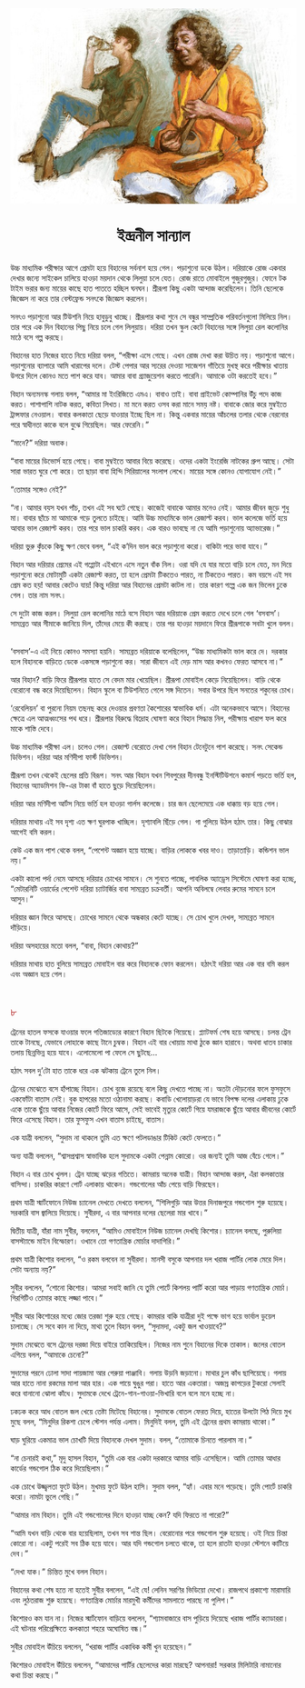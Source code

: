 <div align=center> <img src="./../../metadata/images/rabibasariya/ইন্দ্রনীল-সান্যাল.jpg" align="center" ></div>
<h1 align=center>ইন্দ্রনীল সান্যাল</h1>
<h2 align=center></h2>
<div><p>&#x989;&#x99A;&#x9CD;&#x99A; &#x9AE;&#x9BE;&#x9A7;&#x9CD;&#x9AF;&#x9AE;&#x9BF;&#x995; &#x9AA;&#x9B0;&#x9C0;&#x995;&#x9CD;&#x9B7;&#x9BE;&#x9B0; &#x986;&#x997;&#x9C7; &#x9AA;&#x9CD;&#x9B0;&#x9C7;&#x9AE;&#x99F;&#x9BE; &#x9B9;&#x9DF;&#x9C7; &#x9AC;&#x9BF;&#x9B9;&#x9BE;&#x9A8;&#x9C7;&#x9B0; &#x9B8;&#x9B0;&#x9CD;&#x9AC;&#x9A8;&#x9BE;&#x9B6; &#x9B9;&#x9DF;&#x9C7; &#x997;&#x9C7;&#x9B2;&#x964; &#x9AA;&#x9DC;&#x9BE;&#x9B6;&#x9C1;&#x9A8;&#x9CB; &#x9A1;&#x995;&#x9C7; &#x989;&#x9A0;&#x9B2;&#x964; &#x9A6;&#x9B0;&#x9BF;&#x9DF;&#x9BE;&#x995;&#x9C7; &#x9B0;&#x9CB;&#x99C; &#x98F;&#x995;&#x9AC;&#x9BE;&#x9B0; &#x9A6;&#x9C7;&#x996;&#x9BE;&#x9B0; &#x99C;&#x9A8;&#x9CD;&#x9AF;&#x9C7; &#x9B8;&#x9BE;&#x987;&#x995;&#x9C7;&#x9B2; &#x99A;&#x9BE;&#x9B2;&#x9BF;&#x9DF;&#x9C7; &#x9B9;&#x9BE;&#x993;&#x9DC;&#x9BE; &#x9AE;&#x9DF;&#x9A6;&#x9BE;&#x9A8; &#x9A5;&#x9C7;&#x995;&#x9C7; &#x9B2;&#x9BF;&#x9B2;&#x9C1;&#x9DF;&#x9BE; &#x99A;&#x9B2;&#x9C7; &#x9AF;&#x9C7;&#x9A4;&#x964; &#x9B0;&#x9CB;&#x99C; &#x9B0;&#x9BE;&#x9A4;&#x9C7; &#x9AE;&#x9CB;&#x9AC;&#x9BE;&#x987;&#x9B2;&#x9C7; &#x997;&#x9C1;&#x99C;&#x9C1;&#x9B0;&#x997;&#x9C1;&#x99C;&#x9C1;&#x9B0;&#x964; &#x9AB;&#x9CB;&#x9A8;&#x9C7; &#x99F;&#x995; &#x99F;&#x9BE;&#x987;&#x9AE; &#x9AD;&#x9B0;&#x9BE;&#x9B0; &#x99C;&#x9A8;&#x9CD;&#x9AF; &#x9AE;&#x9BE;&#x9DF;&#x9C7;&#x9B0; &#x995;&#x9BE;&#x99B;&#x9C7; &#x9B9;&#x9BE;&#x9A4; &#x9AA;&#x9BE;&#x9A4;&#x9A4;&#x9C7; &#x9B9;&#x99A;&#x9CD;&#x99B;&#x9BF;&#x9B2; &#x998;&#x9A8;&#x998;&#x9A8;&#x964; &#x9B6;&#x9CD;&#x9B0;&#x9C0;&#x9B0;&#x9C2;&#x9AA;&#x9BE; &#x995;&#x9BF;&#x99B;&#x9C1; &#x98F;&#x995;&#x99F;&#x9BE; &#x986;&#x9A8;&#x9CD;&#x9A6;&#x9BE;&#x99C; &#x995;&#x9B0;&#x9C7;&#x99B;&#x9BF;&#x9B2;&#x9C7;&#x9A8;&#x964; &#x9A4;&#x9BF;&#x9A8;&#x9BF; &#x99B;&#x9C7;&#x9B2;&#x9C7;&#x995;&#x9C7; &#x99C;&#x9BF;&#x99C;&#x9CD;&#x99E;&#x9C7;&#x9B8; &#x9A8;&#x9BE; &#x995;&#x9B0;&#x9C7; &#x9A4;&#x9BE;&#x9B0; &#x9AC;&#x9C7;&#x9B8;&#x9CD;&#x99F;&#x9AB;&#x9CD;&#x9B0;&#x9C7;&#x9A8;&#x9CD;&#x9A1; &#x9B8;&#x9A8;&#x9CE;&#x995;&#x9C7; &#x99C;&#x9BF;&#x99C;&#x9CD;&#x99E;&#x9C7;&#x9B8; &#x995;&#x9B0;&#x9B2;&#x9C7;&#x9A8;&#x964;</p><p>&#x9B8;&#x9A8;&#x9CE;&#x993; &#x9AA;&#x9DC;&#x9BE;&#x9B6;&#x9C1;&#x9A8;&#x9CB; &#x986;&#x9B0; &#x99F;&#x9BF;&#x989;&#x9B6;&#x9A8;&#x9BF; &#x9A8;&#x9BF;&#x9DF;&#x9C7; &#x9B9;&#x9BE;&#x9AC;&#x9C1;&#x9A1;&#x9C1;&#x9AC;&#x9C1; &#x996;&#x9BE;&#x99A;&#x9CD;&#x99B;&#x9C7;&#x964; &#x9B6;&#x9CD;&#x9B0;&#x9C0;&#x9B0;&#x9C2;&#x9AA;&#x9BE;&#x9B0; &#x995;&#x9A5;&#x9BE; &#x9B6;&#x9C1;&#x9A8;&#x9C7; &#x9B8;&#x9C7; &#x9AC;&#x9A8;&#x9CD;&#x9A7;&#x9C1;&#x9B0; &#x9B8;&#x9BE;&#x9AE;&#x9CD;&#x9AA;&#x9CD;&#x9B0;&#x9A4;&#x9BF;&#x995; &#x9AA;&#x9B0;&#x9BF;&#x9AC;&#x9B0;&#x9CD;&#x9A4;&#x9A8;&#x997;&#x9C1;&#x9B2;&#x9CB; &#x9AE;&#x9BF;&#x9B2;&#x9BF;&#x9DF;&#x9C7; &#x9A8;&#x9BF;&#x9B2;&#x964; &#x9A4;&#x9BE;&#x9B0; &#x9AA;&#x9B0;&#x9C7; &#x98F;&#x995; &#x9A6;&#x9BF;&#x9A8; &#x9AC;&#x9BF;&#x9B9;&#x9BE;&#x9A8;&#x9C7;&#x9B0; &#x9AA;&#x9BF;&#x99B;&#x9C1; &#x9A8;&#x9BF;&#x9DF;&#x9C7; &#x99A;&#x9B2;&#x9C7; &#x997;&#x9C7;&#x9B2; &#x9B2;&#x9BF;&#x9B2;&#x9C1;&#x9DF;&#x9BE;&#x9DF;&#x964; &#x9A6;&#x9B0;&#x9BF;&#x9DF;&#x9BE; &#x9A4;&#x996;&#x9A8; &#x9B8;&#x9CD;&#x995;&#x9C1;&#x9B2; &#x995;&#x9C7;&#x99F;&#x9C7; &#x9AC;&#x9BF;&#x9B9;&#x9BE;&#x9A8;&#x9C7;&#x9B0; &#x9B8;&#x999;&#x9CD;&#x997;&#x9C7; &#x9B2;&#x9BF;&#x9B2;&#x9C1;&#x9DF;&#x9BE; &#x9B0;&#x9C7;&#x9B2; &#x995;&#x9B2;&#x9CB;&#x9A8;&#x9BF;&#x9B0; &#x9AE;&#x9BE;&#x9A0;&#x9C7; &#x9AC;&#x9B8;&#x9C7; &#x997;&#x9B2;&#x9CD;&#x9AA; &#x995;&#x9B0;&#x99B;&#x9C7;&#x964;</p><p>&#x9AC;&#x9BF;&#x9B9;&#x9BE;&#x9A8;&#x9C7;&#x9B0; &#x9B9;&#x9BE;&#x9A4; &#x9A8;&#x9BF;&#x99C;&#x9C7;&#x9B0; &#x9B9;&#x9BE;&#x9A4;&#x9C7; &#x9A8;&#x9BF;&#x9DF;&#x9C7; &#x9A6;&#x9B0;&#x9BF;&#x9DF;&#x9BE; &#x9AC;&#x9B2;&#x9B2;, &#x201C;&#x9AA;&#x9B0;&#x9C0;&#x995;&#x9CD;&#x9B7;&#x9BE; &#x98F;&#x9B8;&#x9C7; &#x997;&#x9C7;&#x99B;&#x9C7;&#x964; &#x98F;&#x996;&#x9A8; &#x9B0;&#x9CB;&#x99C; &#x9A6;&#x9C7;&#x996;&#x9BE; &#x995;&#x9B0;&#x9BE; &#x989;&#x99A;&#x9BF;&#x9A4; &#x9A8;&#x9DF;&#x964; &#x9AA;&#x9DC;&#x9BE;&#x9B6;&#x9C1;&#x9A8;&#x9CB; &#x986;&#x997;&#x9C7;&#x964; &#x9AA;&#x9DC;&#x9BE;&#x9B6;&#x9C1;&#x9A8;&#x9CB;&#x9B0; &#x9AC;&#x9CD;&#x9AF;&#x9BE;&#x9AA;&#x9BE;&#x9B0;&#x9C7; &#x986;&#x9AE;&#x9BF; &#x996;&#x9BE;&#x9B0;&#x9BE;&#x9AA;&#x9C7;&#x9B0; &#x9A6;&#x9B2;&#x9C7;&#x964; &#x99F;&#x9C7;&#x9B8;&#x9CD;&#x99F; &#x9AA;&#x9C7;&#x9AA;&#x9BE;&#x9B0; &#x986;&#x9B0; &#x9B8;&#x9CD;&#x9AF;&#x9B0;&#x9C7;&#x9B0; &#x9A6;&#x9C7;&#x993;&#x9DF;&#x9BE; &#x9B8;&#x9BE;&#x99C;&#x9C7;&#x9B6;&#x9A8; &#x997;&#x9BE;&#x981;&#x9A4;&#x9BF;&#x9DF;&#x9C7; &#x9AE;&#x9C1;&#x996;&#x9B8;&#x9CD;&#x9A5; &#x995;&#x9B0;&#x9C7; &#x9AA;&#x9B0;&#x9C0;&#x995;&#x9CD;&#x9B7;&#x9BE;&#x9B0; &#x996;&#x9BE;&#x9A4;&#x9BE;&#x9DF; &#x989;&#x997;&#x9B0;&#x9C7; &#x9A6;&#x9BF;&#x9B2;&#x9C7; &#x995;&#x9CB;&#x9A8;&#x993; &#x9AE;&#x9A4;&#x9C7; &#x9AA;&#x9BE;&#x9B6; &#x995;&#x9B0;&#x9C7; &#x9AF;&#x9BE;&#x9AC;&#x964; &#x986;&#x9AE;&#x9BE;&#x9B0; &#x9AC;&#x9BE;&#x9AC;&#x9BE; &#x997;&#x9CD;&#x9B0;&#x9CD;&#x9AF;&#x9BE;&#x99C;&#x9C1;&#x9DF;&#x9C7;&#x9B6;&#x9A8; &#x995;&#x9B0;&#x9A4;&#x9C7; &#x9AA;&#x9BE;&#x9B0;&#x9C7;&#x9A8;&#x9BF;&#x964; &#x986;&#x9AE;&#x9BE;&#x995;&#x9C7; &#x993;&#x99F;&#x9BE; &#x995;&#x9B0;&#x9A4;&#x9C7;&#x987; &#x9B9;&#x9AC;&#x9C7;&#x964;&#x201D;</p><p>&#x9AC;&#x9BF;&#x9B9;&#x9BE;&#x9A8; &#x985;&#x9A8;&#x9CD;&#x9AF;&#x9AE;&#x9A8;&#x9B8;&#x9CD;&#x995; &#x997;&#x9B2;&#x9BE;&#x9DF; &#x9AC;&#x9B2;&#x9B2;, &#x201C;&#x986;&#x9AE;&#x9BE;&#x9B0; &#x9AE;&#x9BE; &#x987;&#x982;&#x9B0;&#x9BF;&#x99C;&#x9BF;&#x9A4;&#x9C7; &#x98F;&#x9AE;&#x98F;&#x964; &#x9AC;&#x9BE;&#x9AC;&#x9BE;&#x993; &#x9A4;&#x9BE;&#x987;&#x964; &#x9AC;&#x9BE;&#x9AC;&#x9BE; &#x9AA;&#x9CD;&#x9B0;&#x9BE;&#x987;&#x9AD;&#x9C7;&#x99F; &#x995;&#x9CB;&#x9AE;&#x9CD;&#x9AA;&#x9BE;&#x9A8;&#x9BF;&#x9B0; &#x989;&#x981;&#x99A;&#x9C1; &#x9AA;&#x9A6;&#x9C7; &#x995;&#x9BE;&#x99C; &#x995;&#x9B0;&#x9A4;&#x964; &#x9AA;&#x9BE;&#x9B6;&#x9BE;&#x9AA;&#x9BE;&#x9B6;&#x9BF; &#x9A8;&#x9BE;&#x99F;&#x995; &#x995;&#x9B0;&#x9A4;, &#x995;&#x9AC;&#x9BF;&#x9A4;&#x9BE; &#x9B2;&#x9BF;&#x996;&#x9A4;&#x964; &#x9AE;&#x9BE; &#x9AE;&#x9A8;&#x9C7; &#x995;&#x9B0;&#x9A4; &#x993;&#x9B8;&#x9AC; &#x995;&#x9B0;&#x9BE; &#x9AE;&#x9BE;&#x9A8;&#x9C7; &#x9B8;&#x9AE;&#x9DF; &#x9A8;&#x9B7;&#x9CD;&#x99F;&#x964; &#x9AC;&#x9BE;&#x9AC;&#x9BE;&#x995;&#x9C7; &#x99C;&#x9CB;&#x9B0; &#x995;&#x9B0;&#x9C7; &#x9AE;&#x9C1;&#x9AE;&#x9CD;&#x9AC;&#x987;&#x9A4;&#x9C7; &#x99F;&#x9CD;&#x9B0;&#x9BE;&#x9A8;&#x9CD;&#x9B8;&#x9AB;&#x9BE;&#x9B0; &#x9A8;&#x9C7;&#x993;&#x9DF;&#x9BE;&#x9B2;&#x964; &#x9AC;&#x9BE;&#x9AC;&#x9BE;&#x9B0; &#x995;&#x9B2;&#x995;&#x9BE;&#x9A4;&#x9BE; &#x99B;&#x9C7;&#x9DC;&#x9C7; &#x9AF;&#x9BE;&#x993;&#x9DF;&#x9BE;&#x9B0; &#x987;&#x99A;&#x9CD;&#x99B;&#x9C7; &#x99B;&#x9BF;&#x9B2; &#x9A8;&#x9BE;&#x964; &#x995;&#x9BF;&#x9A8;&#x9CD;&#x9A4;&#x9C1; &#x98F;&#x995;&#x9AC;&#x9BE;&#x9B0; &#x9AE;&#x9BE;&#x9DF;&#x9C7;&#x9B0; &#x986;&#x981;&#x99A;&#x9B2;&#x9C7;&#x9B0; &#x9A4;&#x9B2;&#x9BE;&#x9B0; &#x9A5;&#x9C7;&#x995;&#x9C7; &#x9AC;&#x9C7;&#x9B0;&#x9A8;&#x9CB;&#x9B0; &#x9AA;&#x9B0;&#x9C7; &#x9B8;&#x9CD;&#x9AC;&#x9BE;&#x9A7;&#x9C0;&#x9A8;&#x9A4;&#x9BE; &#x995;&#x9BE;&#x995;&#x9C7; &#x9AC;&#x9B2;&#x9C7; &#x9AC;&#x9C1;&#x99D;&#x9C7; &#x997;&#x9BF;&#x9DF;&#x9C7;&#x99B;&#x9BF;&#x9B2;&#x964; &#x986;&#x9B0; &#x9AB;&#x9C7;&#x9B0;&#x9C7;&#x9A8;&#x9BF;&#x964;&#x201D;</p><p>&#x201C;&#x9AE;&#x9BE;&#x9A8;&#x9C7;?&#x201D; &#x9A6;&#x9B0;&#x9BF;&#x9DF;&#x9BE; &#x985;&#x9AC;&#x9BE;&#x995;&#x964;</p><p>&#x201C;&#x9AC;&#x9BE;&#x9AC;&#x9BE; &#x9AE;&#x9BE;&#x9DF;&#x9C7;&#x9B0; &#x9A1;&#x9BF;&#x9AD;&#x9CB;&#x9B0;&#x9CD;&#x9B8; &#x9B9;&#x9DF;&#x9C7; &#x997;&#x9C7;&#x99B;&#x9C7;&#x964; &#x9AC;&#x9BE;&#x9AC;&#x9BE; &#x9AE;&#x9C1;&#x9AE;&#x9CD;&#x9AC;&#x987;&#x9A4;&#x9C7; &#x986;&#x9AC;&#x9BE;&#x9B0; &#x9AC;&#x9BF;&#x9DF;&#x9C7; &#x995;&#x9B0;&#x9C7;&#x99B;&#x9C7;&#x964; &#x993;&#x9A6;&#x9C7;&#x9B0; &#x98F;&#x995;&#x99F;&#x9BE; &#x987;&#x982;&#x9B0;&#x9C7;&#x99C;&#x9BF; &#x9A8;&#x9BE;&#x99F;&#x995;&#x9C7;&#x9B0; &#x997;&#x9CD;&#x9B0;&#x9C1;&#x9AA; &#x986;&#x99B;&#x9C7;&#x964; &#x9B8;&#x9C7;&#x99F;&#x9BE; &#x9B8;&#x9BE;&#x9B0;&#x9BE; &#x9AD;&#x9BE;&#x9B0;&#x9A4; &#x998;&#x9C1;&#x9B0;&#x9C7; &#x9B6;&#x9CB; &#x995;&#x9B0;&#x9C7;&#x964; &#x9A4;&#x9BE; &#x99B;&#x9BE;&#x9DC;&#x9BE; &#x9AC;&#x9BE;&#x9AC;&#x9BE; &#x9B9;&#x9BF;&#x9A8;&#x9CD;&#x9A6;&#x9BF; &#x9B8;&#x9BF;&#x9B0;&#x9BF;&#x9DF;&#x9BE;&#x9B2;&#x9C7;&#x9B0; &#x9B8;&#x982;&#x9B2;&#x9BE;&#x9AA; &#x9B2;&#x9C7;&#x996;&#x9C7;&#x964; &#x9AE;&#x9BE;&#x9DF;&#x9C7;&#x9B0; &#x9B8;&#x999;&#x9CD;&#x997;&#x9C7; &#x995;&#x9CB;&#x9A8;&#x993; &#x9AF;&#x9CB;&#x997;&#x9BE;&#x9AF;&#x9CB;&#x997; &#x9A8;&#x9C7;&#x987;&#x964;&#x201D;</p><p>&#x201C;&#x9A4;&#x9CB;&#x9AE;&#x9BE;&#x9B0; &#x9B8;&#x999;&#x9CD;&#x997;&#x9C7;&#x993; &#x9A8;&#x9C7;&#x987;?&#x201D;&#xA0;</p><p>&#x201C;&#x9A8;&#x9BE;&#x964; &#x986;&#x9AE;&#x9BE;&#x9B0; &#x9AC;&#x9DF;&#x9B8; &#x9AF;&#x996;&#x9A8; &#x9AA;&#x9BE;&#x981;&#x99A;, &#x9A4;&#x996;&#x9A8; &#x98F;&#x987; &#x9B8;&#x9AC; &#x998;&#x99F;&#x9C7; &#x997;&#x9C7;&#x99B;&#x9C7;&#x964; &#x995;&#x9BE;&#x99C;&#x9C7;&#x987; &#x9AC;&#x9BE;&#x9AC;&#x9BE;&#x995;&#x9C7; &#x986;&#x9AE;&#x9BE;&#x9B0; &#x9AE;&#x9A8;&#x9C7;&#x993; &#x9A8;&#x9C7;&#x987;&#x964; &#x986;&#x9AE;&#x9BE;&#x9B0; &#x99C;&#x9C0;&#x9AC;&#x9A8; &#x99C;&#x9C1;&#x9DC;&#x9C7; &#x9B6;&#x9C1;&#x9A7;&#x9C1; &#x9AE;&#x9BE;&#x964; &#x9AC;&#x9BE;&#x9AC;&#x9BE;&#x9B0; &#x99B;&#x9BE;&#x981;&#x99A;&#x9C7; &#x9AE;&#x9BE; &#x986;&#x9AE;&#x9BE;&#x995;&#x9C7; &#x997;&#x9DC;&#x9C7; &#x9A4;&#x9C1;&#x9B2;&#x9A4;&#x9C7; &#x99A;&#x9BE;&#x987;&#x99B;&#x9C7;&#x964; &#x986;&#x9AE;&#x9BF; &#x989;&#x99A;&#x9CD;&#x99A; &#x9AE;&#x9BE;&#x9A7;&#x9CD;&#x9AF;&#x9AE;&#x9BF;&#x995;&#x9C7; &#x9AD;&#x9BE;&#x9B2; &#x9B0;&#x9C7;&#x99C;&#x9BE;&#x9B2;&#x9CD;&#x99F; &#x995;&#x9B0;&#x9AC;&#x964; &#x9AD;&#x9BE;&#x9B2; &#x995;&#x9B2;&#x9C7;&#x99C;&#x9C7; &#x9AD;&#x9B0;&#x9CD;&#x9A4;&#x9BF; &#x9B9;&#x9DF;&#x9C7; &#x986;&#x9AC;&#x9BE;&#x9B0; &#x9AD;&#x9BE;&#x9B2; &#x9B0;&#x9C7;&#x99C;&#x9BE;&#x9B2;&#x9CD;&#x99F; &#x995;&#x9B0;&#x9AC;&#x964; &#x9A4;&#x9BE;&#x9B0; &#x9AA;&#x9B0;&#x9C7; &#x9AD;&#x9BE;&#x9B2; &#x99A;&#x9BE;&#x995;&#x9B0;&#x9BF; &#x995;&#x9B0;&#x9AC;&#x964; &#x98F;&#x995; &#x9AC;&#x9BE;&#x9B0;&#x993; &#x9AD;&#x9BE;&#x9AC;&#x99B;&#x9C7; &#x9A8;&#x9BE; &#x9AF;&#x9C7; &#x986;&#x9AE;&#x9BF; &#x9AA;&#x9DC;&#x9BE;&#x9B6;&#x9C1;&#x9A8;&#x9CB;&#x9DF; &#x985;&#x9CD;&#x9AF;&#x9BE;&#x9AD;&#x9BE;&#x9B0;&#x9C7;&#x99C;&#x964;&#x201D;</p><p>&#x9A6;&#x9B0;&#x9BF;&#x9DF;&#x9BE; &#x9AD;&#x9C1;&#x9B0;&#x9C1; &#x995;&#x9C1;&#x981;&#x99A;&#x995;&#x9C7; &#x995;&#x9BF;&#x99B;&#x9C1; &#x995;&#x9CD;&#x9B7;&#x9A3; &#x9AD;&#x9C7;&#x9AC;&#x9C7; &#x9AC;&#x9B2;&#x9B2;, &#x201C;&#x98F;&#x987; &#x995;&#x2019;&#x9A6;&#x9BF;&#x9A8; &#x9AD;&#x9BE;&#x9B2; &#x995;&#x9B0;&#x9C7; &#x9AA;&#x9DC;&#x9BE;&#x9B6;&#x9C1;&#x9A8;&#x9CB; &#x995;&#x9B0;&#x9CB;&#x964; &#x9AC;&#x9BE;&#x995;&#x9BF;&#x99F;&#x9BE; &#x9AA;&#x9B0;&#x9C7; &#x9AD;&#x9BE;&#x9AC;&#x9BE; &#x9AF;&#x9BE;&#x9AC;&#x9C7;&#x964;&#x201D;</p><p>&#x9AC;&#x9BF;&#x9B9;&#x9BE;&#x9A8; &#x986;&#x9B0; &#x9A6;&#x9B0;&#x9BF;&#x9DF;&#x9BE;&#x9B0; &#x9AA;&#x9CD;&#x9B0;&#x9C7;&#x9AE;&#x9C7;&#x9B0; &#x98F;&#x987; &#x997;&#x9AA;&#x9CD;&#x9AA;&#x9CB;&#x99F;&#x9BE; &#x98F;&#x987;&#x996;&#x9BE;&#x9A8;&#x9C7; &#x98F;&#x9B8;&#x9C7; &#x9A8;&#x9A4;&#x9C1;&#x9A8; &#x9AC;&#x9BE;&#x981;&#x995; &#x9A8;&#x9BF;&#x9B2;&#x964; &#x993;&#x9B0;&#x9BE; &#x9AF;&#x9A6;&#x9BF; &#x9AF;&#x9C7; &#x9AF;&#x9BE;&#x9B0; &#x9AE;&#x9A4;&#x9CB; &#x9AC;&#x9BE;&#x9DC;&#x9BF; &#x99A;&#x9B2;&#x9C7; &#x9AF;&#x9C7;&#x9A4;, &#x9AE;&#x9A8; &#x9A6;&#x9BF;&#x9DF;&#x9C7; &#x9AA;&#x9DC;&#x9BE;&#x9B6;&#x9C1;&#x9A8;&#x9CB; &#x995;&#x9B0;&#x9C7; &#x9AE;&#x9CB;&#x99F;&#x9BE;&#x9AE;&#x9C1;&#x99F;&#x9BF; &#x98F;&#x995;&#x99F;&#x9BE; &#x9B0;&#x9C7;&#x99C;&#x9BE;&#x9B2;&#x9CD;&#x99F; &#x995;&#x9B0;&#x9A4;, &#x9A4;&#x9BE; &#x9B9;&#x9B2;&#x9C7; &#x9AA;&#x9CD;&#x9B0;&#x9C7;&#x9AE;&#x99F;&#x9BE; &#x99F;&#x9BF;&#x995;&#x9A4;&#x9C7;&#x993; &#x9AA;&#x9BE;&#x9B0;&#x9A4;, &#x9A8;&#x9BE; &#x99F;&#x9BF;&#x995;&#x9A4;&#x9C7;&#x993; &#x9AA;&#x9BE;&#x9B0;&#x9A4;&#x964; &#x995;&#x9AE; &#x9AC;&#x9DF;&#x9B8;&#x9C7; &#x98F;&#x987; &#x9B8;&#x9AC; &#x9AA;&#x9CD;&#x9B0;&#x9C7;&#x9AE; &#x995;&#x9A4; &#x9B9;&#x9DF;! &#x986;&#x9AC;&#x9BE;&#x9B0; &#x995;&#x9C7;&#x99F;&#x9C7;&#x993; &#x9AF;&#x9BE;&#x9DF;! &#x995;&#x9BF;&#x9A8;&#x9CD;&#x9A4;&#x9C1; &#x9A6;&#x9B0;&#x9BF;&#x9DF;&#x9BE; &#x986;&#x9B0; &#x9AC;&#x9BF;&#x9B9;&#x9BE;&#x9A8;&#x9C7;&#x9B0; &#x9AA;&#x9CD;&#x9B0;&#x9C7;&#x9AE;&#x99F;&#x9BE; &#x995;&#x9BE;&#x99F;&#x9B2; &#x9A8;&#x9BE;&#x964; &#x9A4;&#x9BE;&#x9B0; &#x995;&#x9BE;&#x9B0;&#x9A3; &#x997;&#x9B2;&#x9CD;&#x9AA;&#x9C7; &#x98F;&#x995; &#x99C;&#x9A8; &#x9AD;&#x9BF;&#x9B2;&#x9C7;&#x9A8; &#x9A2;&#x9C1;&#x995;&#x9C7; &#x997;&#x9C7;&#x9B2;&#x964; &#x9A4;&#x9BE;&#x9B0; &#x9A8;&#x9BE;&#x9AE; &#x9B8;&#x9A8;&#x9CE;&#x964;</p><p>&#x9B8;&#x9C7; &#x9A6;&#x9C1;&#x99F;&#x9CB; &#x995;&#x9BE;&#x99C; &#x995;&#x9B0;&#x9B2;&#x964; &#x9B2;&#x9BF;&#x9B2;&#x9C1;&#x9DF;&#x9BE; &#x9B0;&#x9C7;&#x9B2; &#x995;&#x9B2;&#x9CB;&#x9A8;&#x9BF;&#x9B0; &#x9AE;&#x9BE;&#x9A0;&#x9C7; &#x9AC;&#x9B8;&#x9C7; &#x9AC;&#x9BF;&#x9B9;&#x9BE;&#x9A8; &#x986;&#x9B0; &#x9A6;&#x9B0;&#x9BF;&#x9DF;&#x9BE;&#x995;&#x9C7; &#x9AA;&#x9CD;&#x9B0;&#x9C7;&#x9AE; &#x995;&#x9B0;&#x9A4;&#x9C7; &#x9A6;&#x9C7;&#x996;&#x9C7; &#x99A;&#x9B2;&#x9C7; &#x997;&#x9C7;&#x9B2; &#x2018;&#x9AC;&#x9B8;&#x9AC;&#x9BE;&#x9B8;&#x2019;&#x964; &#x9B8;&#x9BE;&#x9AE;&#x9CD;&#x9AF;&#x9AC;&#x9CD;&#x9B0;&#x9A4; &#x986;&#x9B0; &#x9B8;&#x9C0;&#x9AE;&#x9BE;&#x995;&#x9C7; &#x99C;&#x9BE;&#x9A8;&#x9BF;&#x9DF;&#x9C7; &#x9A6;&#x9BF;&#x9B2;, &#x9A4;&#x9BE;&#x981;&#x9A6;&#x9C7;&#x9B0; &#x9AE;&#x9C7;&#x9DF;&#x9C7; &#x995;&#x9C0; &#x995;&#x9B0;&#x99B;&#x9C7;&#x964; &#x9A4;&#x9BE;&#x9B0; &#x9AA;&#x9B0; &#x9B9;&#x9BE;&#x993;&#x9DC;&#x9BE; &#x9AE;&#x9DF;&#x9A6;&#x9BE;&#x9A8;&#x9C7; &#x9AB;&#x9BF;&#x9B0;&#x9C7; &#x9B6;&#x9CD;&#x9B0;&#x9C0;&#x9B0;&#x9C2;&#x9AA;&#x9BE;&#x995;&#x9C7; &#x9B8;&#x9AC;&#x99F;&#x9BE; &#x996;&#x9C1;&#x9B2;&#x9C7; &#x9AC;&#x9B2;&#x9B2;&#x964;&#xA0;</p><p>&#x2018;&#x9AC;&#x9B8;&#x9AC;&#x9BE;&#x9B8;&#x2019;-&#x98F; &#x98F;&#x987; &#x9A8;&#x9BF;&#x9DF;&#x9C7; &#x995;&#x9CB;&#x9A8;&#x993; &#x9B8;&#x9AE;&#x9B8;&#x9CD;&#x9AF;&#x9BE; &#x9B9;&#x9DF;&#x9A8;&#x9BF;&#x964; &#x9B8;&#x9BE;&#x9AE;&#x9CD;&#x9AF;&#x9AC;&#x9CD;&#x9B0;&#x9A4; &#x9A6;&#x9B0;&#x9BF;&#x9DF;&#x9BE;&#x995;&#x9C7; &#x9AC;&#x9B2;&#x9C7;&#x99B;&#x9BF;&#x9B2;&#x9C7;&#x9A8;, &#x201C;&#x989;&#x99A;&#x9CD;&#x99A; &#x9AE;&#x9BE;&#x9A7;&#x9CD;&#x9AF;&#x9AE;&#x9BF;&#x995;&#x99F;&#x9BE; &#x9AD;&#x9BE;&#x9B2; &#x995;&#x9B0;&#x9C7; &#x9A6;&#x9C7;&#x964; &#x9A6;&#x9B0;&#x995;&#x9BE;&#x9B0; &#x9B9;&#x9B2;&#x9C7; &#x9AC;&#x9BF;&#x9B9;&#x9BE;&#x9A8;&#x995;&#x9C7; &#x9AC;&#x9BE;&#x9DC;&#x9BF;&#x9A4;&#x9C7; &#x9A1;&#x9C7;&#x995;&#x9C7; &#x98F;&#x995;&#x9B8;&#x999;&#x9CD;&#x997;&#x9C7; &#x9AA;&#x9DC;&#x9BE;&#x9B6;&#x9C1;&#x9A8;&#x9CB; &#x995;&#x9B0;&#x964; &#x9B8;&#x9BE;&#x9B0;&#x9BE; &#x99C;&#x9C0;&#x9AC;&#x9A8;&#x9C7; &#x98F;&#x987; &#x9A6;&#x9C7;&#x9DC; &#x9AE;&#x9BE;&#x9B8; &#x986;&#x9B0; &#x995;&#x996;&#x9A8;&#x993; &#x9AB;&#x9C7;&#x9B0;&#x9A4; &#x986;&#x9B8;&#x9AC;&#x9C7; &#x9A8;&#x9BE;&#x964;&#x201D;</p><p>&#x986;&#x9B0; &#x9AC;&#x9BF;&#x9B9;&#x9BE;&#x9A8;? &#x9AC;&#x9BE;&#x9DC;&#x9BF; &#x9AB;&#x9BF;&#x9B0;&#x9C7; &#x9B6;&#x9CD;&#x9B0;&#x9C0;&#x9B0;&#x9C2;&#x9AA;&#x9BE;&#x9B0; &#x9B9;&#x9BE;&#x9A4;&#x9C7; &#x9B8;&#x9C7; &#x9AC;&#x9C7;&#x9A6;&#x9AE; &#x9AE;&#x9BE;&#x9B0; &#x996;&#x9C7;&#x9DF;&#x9C7;&#x99B;&#x9BF;&#x9B2;&#x964; &#x9B6;&#x9CD;&#x9B0;&#x9C0;&#x9B0;&#x9C2;&#x9AA;&#x9BE; &#x9AE;&#x9CB;&#x9AC;&#x9BE;&#x987;&#x9B2; &#x995;&#x9C7;&#x9DC;&#x9C7; &#x9A8;&#x9BF;&#x9DF;&#x9C7;&#x99B;&#x9BF;&#x9B2;&#x9C7;&#x9A8;&#x964; &#x9AC;&#x9BE;&#x9DC;&#x9BF; &#x9A5;&#x9C7;&#x995;&#x9C7; &#x9AC;&#x9C7;&#x9B0;&#x9CB;&#x9A8;&#x9CB; &#x9AC;&#x9A8;&#x9CD;&#x9A7; &#x995;&#x9B0;&#x9C7; &#x9A6;&#x9BF;&#x9DF;&#x9C7;&#x99B;&#x9BF;&#x9B2;&#x9C7;&#x9A8;&#x964; &#x9AC;&#x9BF;&#x9B9;&#x9BE;&#x9A8; &#x9B8;&#x9CD;&#x995;&#x9C1;&#x9B2;&#x9C7; &#x9AC;&#x9BE; &#x99F;&#x9BF;&#x989;&#x9B6;&#x9A8;&#x9BF;&#x9A4;&#x9C7; &#x997;&#x9C7;&#x9B2;&#x9C7; &#x9B8;&#x999;&#x9CD;&#x997; &#x9A6;&#x9BF;&#x9A4;&#x9C7;&#x9A8;&#x964; &#x9B8;&#x9AC;&#x9BE;&#x9B0; &#x989;&#x9AA;&#x9B0;&#x9C7; &#x99B;&#x9BF;&#x9B2; &#x9B8;&#x9A8;&#x9A4;&#x9C7;&#x9B0; &#x9B6;&#x995;&#x9C1;&#x9A8;&#x9C7;&#x9B0; &#x99A;&#x9CB;&#x996;&#x964;</p><p>&#x2018;&#x9B0;&#x9C7;&#x9AC;&#x9C7;&#x9B2;&#x9BF;&#x9DF;&#x9A8;&#x2019; &#x9AC;&#x9BE; &#x9AA;&#x9C1;&#x9B0;&#x9A8;&#x9CB; &#x9A8;&#x9BF;&#x9DF;&#x9AE; &#x9A4;&#x99B;&#x9A8;&#x99B; &#x995;&#x9B0;&#x9C7; &#x9A6;&#x9C7;&#x993;&#x9DF;&#x9BE;&#x9B0; &#x9AA;&#x9CD;&#x9B0;&#x9AC;&#x9A3;&#x9A4;&#x9BE; &#x995;&#x9C8;&#x9B6;&#x9CB;&#x9B0;&#x9C7;&#x9B0; &#x9B8;&#x9CD;&#x9AC;&#x9BE;&#x9AD;&#x9BE;&#x9AC;&#x9BF;&#x995; &#x9A7;&#x9B0;&#x9CD;&#x9AE;&#x964; &#x98F;&#x99F;&#x9BE; &#x985;&#x9A8;&#x9C7;&#x995;&#x9AD;&#x9BE;&#x9AC;&#x9C7; &#x986;&#x9B8;&#x9C7;&#x964; &#x9AC;&#x9BF;&#x9B9;&#x9BE;&#x9A8;&#x9C7;&#x9B0; &#x995;&#x9CD;&#x9B7;&#x9C7;&#x9A4;&#x9CD;&#x9B0;&#x9C7; &#x98F;&#x9B2; &#x986;&#x9A4;&#x9CD;&#x9AE;&#x9A7;&#x9CD;&#x9AC;&#x982;&#x9B8;&#x9C7;&#x9B0; &#x9AA;&#x9A5; &#x9A7;&#x9B0;&#x9C7;&#x964; &#x9B6;&#x9CD;&#x9B0;&#x9C0;&#x9B0;&#x9C2;&#x9AA;&#x9BE;&#x9B0; &#x9AC;&#x9BF;&#x9B0;&#x9C1;&#x9A6;&#x9CD;&#x9A7;&#x9C7; &#x9AC;&#x9BF;&#x9A6;&#x9CD;&#x9B0;&#x9CB;&#x9B9; &#x998;&#x9CB;&#x9B7;&#x9A3;&#x9BE; &#x995;&#x9B0;&#x9C7; &#x9AC;&#x9BF;&#x9B9;&#x9BE;&#x9A8; &#x9B8;&#x9BF;&#x9A6;&#x9CD;&#x9A7;&#x9BE;&#x9A8;&#x9CD;&#x9A4; &#x9A8;&#x9BF;&#x9B2;, &#x9AA;&#x9B0;&#x9C0;&#x995;&#x9CD;&#x9B7;&#x9BE;&#x9DF; &#x996;&#x9BE;&#x9B0;&#x9BE;&#x9AA; &#x9AB;&#x9B2; &#x995;&#x9B0;&#x9C7; &#x9AE;&#x9BE;&#x995;&#x9C7; &#x9B6;&#x9BE;&#x9B8;&#x9CD;&#x9A4;&#x9BF; &#x9A6;&#x9C7;&#x9AC;&#x9C7;&#x964;&#xA0;</p><p>&#x989;&#x99A;&#x9CD;&#x99A; &#x9AE;&#x9BE;&#x9A7;&#x9CD;&#x9AF;&#x9AE;&#x9BF;&#x995; &#x9AA;&#x9B0;&#x9C0;&#x995;&#x9CD;&#x9B7;&#x9BE; &#x98F;&#x9B2;&#x964; &#x99A;&#x9B2;&#x9C7;&#x993; &#x997;&#x9C7;&#x9B2;&#x964; &#x9B0;&#x9C7;&#x99C;&#x9BE;&#x9B2;&#x9CD;&#x99F; &#x9AC;&#x9C7;&#x9B0;&#x9CB;&#x9A4;&#x9C7; &#x9A6;&#x9C7;&#x996;&#x9BE; &#x997;&#x9C7;&#x9B2; &#x9AC;&#x9BF;&#x9B9;&#x9BE;&#x9A8; &#x99F;&#x9C7;&#x9A8;&#x9C7;&#x99F;&#x9C1;&#x9A8;&#x9C7; &#x9AA;&#x9BE;&#x9B6; &#x995;&#x9B0;&#x9C7;&#x99B;&#x9C7;&#x964; &#x9B8;&#x9A8;&#x9CE; &#x9B8;&#x9C7;&#x995;&#x9C7;&#x9A8;&#x9CD;&#x9A1; &#x9A1;&#x9BF;&#x9AD;&#x9BF;&#x9B6;&#x9A8;&#x964; &#x9A6;&#x9B0;&#x9BF;&#x9DF;&#x9BE; &#x986;&#x9B0; &#x9AE;&#x9A3;&#x9BF;&#x9A6;&#x9C0;&#x9AA;&#x9BE; &#x9AB;&#x9BE;&#x9B0;&#x9CD;&#x9B8;&#x9CD;&#x99F; &#x9A1;&#x9BF;&#x9AD;&#x9BF;&#x9B6;&#x9A8;&#x964;</p><p>&#x9B6;&#x9CD;&#x9B0;&#x9C0;&#x9B0;&#x9C2;&#x9AA;&#x9BE; &#x9A4;&#x996;&#x9A8; &#x9A5;&#x9C7;&#x995;&#x9C7;&#x987; &#x99B;&#x9C7;&#x9B2;&#x9C7;&#x9B0; &#x9AA;&#x9CD;&#x9B0;&#x9A4;&#x9BF; &#x9AC;&#x9BF;&#x9B0;&#x9C2;&#x9AA;&#x964; &#x9B8;&#x9A8;&#x9CE; &#x986;&#x9B0; &#x9AC;&#x9BF;&#x9B9;&#x9BE;&#x9A8; &#x9AF;&#x996;&#x9A8; &#x9B6;&#x9BF;&#x9AC;&#x9AA;&#x9C1;&#x9B0;&#x9C7;&#x9B0; &#x9A6;&#x9C0;&#x9A8;&#x9AC;&#x9A8;&#x9CD;&#x9A7;&#x9C1; &#x987;&#x9A8;&#x9B8;&#x9CD;&#x99F;&#x9BF;&#x99F;&#x9BF;&#x989;&#x9B6;&#x9A8;&#x9C7; &#x995;&#x9AE;&#x9BE;&#x9B0;&#x9CD;&#x9B8; &#x9AA;&#x9DC;&#x9A4;&#x9C7; &#x9AD;&#x9B0;&#x9CD;&#x9A4;&#x9BF; &#x9B9;&#x9B2;, &#x9AC;&#x9BF;&#x9B9;&#x9BE;&#x9A8;&#x9C7;&#x9B0; &#x985;&#x9CD;&#x9AF;&#x9BE;&#x9A1;&#x9AE;&#x9BF;&#x9B6;&#x9A8; &#x9AB;&#x9BF;-&#x98F;&#x9B0; &#x99F;&#x9BE;&#x995;&#x9BE; &#x9AC;&#x9BE;&#x981; &#x9B9;&#x9BE;&#x9A4;&#x9C7; &#x99B;&#x9C1;&#x9DC;&#x9C7; &#x9A6;&#x9BF;&#x9DF;&#x9C7;&#x99B;&#x9BF;&#x9B2;&#x9C7;&#x9A8;&#x964;&#xA0;&#xA0;</p><p>&#x9A6;&#x9B0;&#x9BF;&#x9DF;&#x9BE; &#x986;&#x9B0; &#x9AE;&#x9A3;&#x9BF;&#x9A6;&#x9C0;&#x9AA;&#x9BE; &#x986;&#x9B0;&#x9CD;&#x99F;&#x9B8; &#x9A8;&#x9BF;&#x9DF;&#x9C7; &#x9AD;&#x9B0;&#x9CD;&#x9A4;&#x9BF; &#x9B9;&#x9B2; &#x9B9;&#x9BE;&#x993;&#x9DC;&#x9BE; &#x997;&#x9BE;&#x9B0;&#x9CD;&#x9B2;&#x9B8; &#x995;&#x9B2;&#x9C7;&#x99C;&#x9C7;&#x964; &#x99A;&#x9BE;&#x9B0; &#x99C;&#x9A8; &#x99B;&#x9C7;&#x9B2;&#x9C7;&#x9AE;&#x9C7;&#x9DF;&#x9C7; &#x98F;&#x995; &#x9A7;&#x9BE;&#x995;&#x9CD;&#x995;&#x9BE;&#x9DF; &#x9AC;&#x9DC; &#x9B9;&#x9DF;&#x9C7; &#x997;&#x9C7;&#x9B2;&#x964;</p><p>&#x9A6;&#x9B0;&#x9BF;&#x9DF;&#x9BE;&#x9B0; &#x9AE;&#x9BE;&#x9A5;&#x9BE;&#x9DF; &#x98F;&#x987; &#x9B8;&#x9AC; &#x9A6;&#x9C3;&#x9B6;&#x9CD;&#x9AF; &#x98F;&#x9A4; &#x995;&#x9CD;&#x9B7;&#x9A3; &#x998;&#x9C1;&#x9B0;&#x9AA;&#x9BE;&#x995; &#x996;&#x9BE;&#x99A;&#x9CD;&#x99B;&#x9BF;&#x9B2;&#x964; &#x9A6;&#x9C3;&#x9B6;&#x9CD;&#x9AF;&#x9BE;&#x9AC;&#x9B2;&#x9BF; &#x99B;&#x9BF;&#x981;&#x9DC;&#x9C7; &#x997;&#x9C7;&#x9B2;&#x964; &#x997;&#x9BE; &#x997;&#x9C1;&#x9B2;&#x9BF;&#x9DF;&#x9C7; &#x989;&#x9A0;&#x9B2; &#x9B9;&#x9A0;&#x9BE;&#x9CE; &#x9A4;&#x9BE;&#x9B0;&#x964; &#x995;&#x9BF;&#x99B;&#x9C1; &#x9AC;&#x9CB;&#x99D;&#x9BE;&#x9B0; &#x986;&#x997;&#x9C7;&#x987; &#x9AC;&#x9AE;&#x9BF; &#x995;&#x9B0;&#x9B2;&#x964;&#xA0;</p><p>&#x995;&#x9C7;&#x989; &#x98F;&#x995; &#x99C;&#x9A8; &#x9AA;&#x9BE;&#x9B6; &#x9A5;&#x9C7;&#x995;&#x9C7; &#x9AC;&#x9B2;&#x9B2;, &#x201C;&#x9AA;&#x9C7;&#x9B6;&#x9C7;&#x9A8;&#x9CD;&#x99F; &#x985;&#x99C;&#x9CD;&#x99E;&#x9BE;&#x9A8; &#x9B9;&#x9DF;&#x9C7; &#x9AF;&#x9BE;&#x99A;&#x9CD;&#x99B;&#x9C7;&#x964; &#x9AC;&#x9BE;&#x9DC;&#x9BF;&#x9B0; &#x9B2;&#x9CB;&#x995;&#x995;&#x9C7; &#x996;&#x9AC;&#x9B0; &#x9A6;&#x9BE;&#x993;&#x964; &#x9A4;&#x9BE;&#x9A1;&#x9BC;&#x9BE;&#x9A4;&#x9BE;&#x9A1;&#x9BC;&#x9BF;&#x964; &#x995;&#x9A8;&#x9CD;&#x9A1;&#x9BF;&#x9B6;&#x9A8; &#x9AD;&#x9BE;&#x9B2; &#x9A8;&#x9DF;&#x964;&#x201D;</p><p>&#x98F;&#x995;&#x99F;&#x9BE; &#x995;&#x9BE;&#x9B2;&#x9CB; &#x9AA;&#x9B0;&#x9CD;&#x9A6;&#x9BE; &#x9A8;&#x9C7;&#x9AE;&#x9C7; &#x986;&#x9B8;&#x99B;&#x9C7; &#x9A6;&#x9B0;&#x9BF;&#x9DF;&#x9BE;&#x9B0; &#x99A;&#x9CB;&#x996;&#x9C7;&#x9B0; &#x9B8;&#x9BE;&#x9AE;&#x9A8;&#x9C7;&#x964; &#x9B8;&#x9C7; &#x9B6;&#x9C1;&#x9A8;&#x9A4;&#x9C7; &#x9AA;&#x9BE;&#x99A;&#x9CD;&#x99B;&#x9C7;, &#x9AA;&#x9BE;&#x9AC;&#x9B2;&#x9BF;&#x995; &#x985;&#x9CD;&#x9AF;&#x9BE;&#x9A1;&#x9CD;&#x9B0;&#x9C7;&#x9B8; &#x9B8;&#x9BF;&#x9B8;&#x9CD;&#x99F;&#x9C7;&#x9AE;&#x9C7; &#x998;&#x9CB;&#x9B7;&#x9A3;&#x9BE; &#x995;&#x9B0;&#x9BE; &#x9B9;&#x99A;&#x9CD;&#x99B;&#x9C7;, &#x201C;&#x9AE;&#x9C7;&#x99F;&#x9BE;&#x9B0;&#x9A8;&#x9BF;&#x99F;&#x9BF; &#x993;&#x9DF;&#x9BE;&#x9B0;&#x9CD;&#x9A1;&#x9C7;&#x9B0; &#x9AA;&#x9C7;&#x9B6;&#x9C7;&#x9A8;&#x9CD;&#x99F; &#x9A6;&#x9B0;&#x9BF;&#x9DF;&#x9BE; &#x99A;&#x9CD;&#x9AF;&#x9BE;&#x99F;&#x9BE;&#x9B0;&#x9CD;&#x99C;&#x9BF;&#x9B0; &#x9AC;&#x9BE;&#x9AC;&#x9BE; &#x9B8;&#x9BE;&#x9AE;&#x9CD;&#x9AF;&#x9AC;&#x9CD;&#x9B0;&#x9A4; &#x99A;&#x995;&#x9CD;&#x9B0;&#x9AC;&#x9B0;&#x9CD;&#x9A4;&#x9C0;&#x964; &#x986;&#x9AA;&#x9A8;&#x9BF; &#x985;&#x9AC;&#x9BF;&#x9B2;&#x9AE;&#x9CD;&#x9AC;&#x9C7; &#x9B2;&#x9C7;&#x9AC;&#x9BE;&#x9B0; &#x9B0;&#x9C1;&#x9AE;&#x9C7;&#x9B0; &#x9B8;&#x9BE;&#x9AE;&#x9A8;&#x9C7; &#x99A;&#x9B2;&#x9C7; &#x986;&#x9B8;&#x9C1;&#x9A8;&#x964;&#x201D;</p><p>&#x9A6;&#x9B0;&#x9BF;&#x9DF;&#x9BE;&#x9B0; &#x99C;&#x9CD;&#x99E;&#x9BE;&#x9A8; &#x9AB;&#x9BF;&#x9B0;&#x9C7; &#x986;&#x9B8;&#x99B;&#x9C7;&#x964; &#x99A;&#x9CB;&#x996;&#x9C7;&#x9B0; &#x9B8;&#x9BE;&#x9AE;&#x9A8;&#x9C7; &#x9A5;&#x9C7;&#x995;&#x9C7; &#x985;&#x9A8;&#x9CD;&#x9A7;&#x995;&#x9BE;&#x9B0; &#x995;&#x9C7;&#x99F;&#x9C7; &#x9AF;&#x9BE;&#x99A;&#x9CD;&#x99B;&#x9C7;&#x964; &#x9B8;&#x9C7; &#x99A;&#x9CB;&#x996; &#x996;&#x9C1;&#x9B2;&#x9C7; &#x9A6;&#x9C7;&#x996;&#x9B2;, &#x9B8;&#x9BE;&#x9AE;&#x9CD;&#x9AF;&#x9AC;&#x9CD;&#x9B0;&#x9A4; &#x9B8;&#x9BE;&#x9AE;&#x9A8;&#x9C7; &#x9A6;&#x9BE;&#x981;&#x9DC;&#x9BF;&#x9DF;&#x9C7;&#x964;</p><p>&#x9A6;&#x9B0;&#x9BF;&#x9DF;&#x9BE; &#x985;&#x9B8;&#x9B9;&#x9BE;&#x9DF;&#x9C7;&#x9B0; &#x9AE;&#x9A4;&#x9CB; &#x9AC;&#x9B2;&#x9B2;, &#x201C;&#x9AC;&#x9BE;&#x9AC;&#x9BE;, &#x9AC;&#x9BF;&#x9B9;&#x9BE;&#x9A8; &#x995;&#x9CB;&#x9A5;&#x9BE;&#x9DF;?&#x201D;</p><p>&#x9A6;&#x9B0;&#x9BF;&#x9DF;&#x9BE;&#x9B0; &#x9AE;&#x9BE;&#x9A5;&#x9BE;&#x9DF; &#x9B9;&#x9BE;&#x9A4; &#x9AC;&#x9C1;&#x9B2;&#x9BF;&#x9DF;&#x9C7; &#x9B8;&#x9BE;&#x9AE;&#x9CD;&#x9AF;&#x9AC;&#x9CD;&#x9B0;&#x9A4; &#x9AE;&#x9CB;&#x9AC;&#x9BE;&#x987;&#x9B2; &#x9AC;&#x9BE;&#x9B0; &#x995;&#x9B0;&#x9C7; &#x9AC;&#x9BF;&#x9B9;&#x9BE;&#x9A8;&#x995;&#x9C7; &#x9AB;&#x9CB;&#x9A8; &#x995;&#x9B0;&#x9B2;&#x9C7;&#x9A8;&#x964; &#x9B9;&#x9A0;&#x9BE;&#x9CE;&#x987; &#x9A6;&#x9B0;&#x9BF;&#x9DF;&#x9BE; &#x986;&#x9B0; &#x98F;&#x995; &#x9AC;&#x9BE;&#x9B0; &#x9AC;&#x9AE;&#x9BF; &#x995;&#x9B0;&#x9B2; &#x98F;&#x9AC;&#x982; &#x985;&#x99C;&#x9CD;&#x99E;&#x9BE;&#x9A8; &#x9B9;&#x9DF;&#x9C7; &#x997;&#x9C7;&#x9B2;&#x964;</p><p>&#xA0;</p><p><span style="color:#B22222;font-size:21px;">&#x9EE;</span></p><p>&#x99F;&#x9CD;&#x9B0;&#x9C7;&#x9A8;&#x9C7;&#x9B0; &#x9B9;&#x9BE;&#x9A4;&#x9B2; &#x9AB;&#x9B8;&#x995;&#x9C7; &#x9AF;&#x9BE;&#x993;&#x9DF;&#x9BE;&#x9B0; &#x9AB;&#x9B2;&#x9C7; &#x997;&#x9A4;&#x9BF;&#x99C;&#x9BE;&#x9A1;&#x9CD;&#x9AF;&#x9C7;&#x9B0; &#x995;&#x9BE;&#x9B0;&#x9A3;&#x9C7; &#x9AC;&#x9BF;&#x9B9;&#x9BE;&#x9A8; &#x99B;&#x9BF;&#x99F;&#x995;&#x9C7; &#x997;&#x9BF;&#x9DF;&#x9C7;&#x99B;&#x9C7;&#x964; &#x9AA;&#x9CD;&#x9B2;&#x9CD;&#x9AF;&#x9BE;&#x99F;&#x9AB;&#x9B0;&#x9CD;&#x9AE; &#x9B6;&#x9C7;&#x9B7; &#x9B9;&#x9DF;&#x9C7; &#x986;&#x9B8;&#x99B;&#x9C7;&#x964; &#x99A;&#x9B2;&#x9A8;&#x9CD;&#x9A4; &#x99F;&#x9CD;&#x9B0;&#x9C7;&#x9A8; &#x9A4;&#x9BE;&#x995;&#x9C7; &#x99F;&#x9BE;&#x9A8;&#x99B;&#x9C7;, &#x9AF;&#x9C7;&#x9AD;&#x9BE;&#x9AC;&#x9C7; &#x9B2;&#x9CB;&#x9B9;&#x9BE;&#x995;&#x9C7; &#x995;&#x9BE;&#x99B;&#x9C7; &#x99F;&#x9BE;&#x9A8;&#x9C7; &#x99A;&#x9C1;&#x9AE;&#x9CD;&#x9AC;&#x995;&#x964; &#x9AC;&#x9BF;&#x9B9;&#x9BE;&#x9A8; &#x98F;&#x987; &#x9AC;&#x9BE;&#x9B0; &#x996;&#x9CB;&#x9DF;&#x9BE;&#x9DF; &#x9AE;&#x9BE;&#x9A5;&#x9BE; &#x9A0;&#x9C1;&#x995;&#x9C7; &#x99C;&#x9CD;&#x99E;&#x9BE;&#x9A8; &#x9B9;&#x9BE;&#x9B0;&#x9BE;&#x9AC;&#x9C7;&#x964; &#x985;&#x9A5;&#x9AC;&#x9BE; &#x9A7;&#x9BE;&#x9A4;&#x9AC; &#x99A;&#x9BE;&#x995;&#x9BE;&#x9B0; &#x9A4;&#x9B2;&#x9BE;&#x9DF; &#x99B;&#x9BF;&#x9A8;&#x9CD;&#x9A8;&#x9AD;&#x9BF;&#x9A8;&#x9CD;&#x9A8; &#x9B9;&#x9DF;&#x9C7; &#x9AF;&#x9BE;&#x9AC;&#x9C7;&#x964; &#x98F;&#x9B2;&#x9CB;&#x9AE;&#x9C7;&#x9B2;&#x9CB; &#x9AA;&#x9BE; &#x9AB;&#x9C7;&#x9B2;&#x9C7; &#x9B8;&#x9C7; &#x99B;&#x9C1;&#x99F;&#x99B;&#x9C7;...</p><p>&#x9B9;&#x9A0;&#x9BE;&#x9CE; &#x9B8;&#x9AC;&#x9B2; &#x9A6;&#x9C1;&#x2019;&#x99F;&#x9CB; &#x9B9;&#x9BE;&#x9A4; &#x9A4;&#x9BE;&#x995;&#x9C7; &#x9A7;&#x9B0;&#x9C7; &#x98F;&#x995; &#x99D;&#x99F;&#x995;&#x9BE;&#x9DF; &#x99F;&#x9CD;&#x9B0;&#x9C7;&#x9A8;&#x9C7; &#x9A4;&#x9C1;&#x9B2;&#x9C7; &#x9A8;&#x9BF;&#x9B2;&#x964;</p><p>&#x99F;&#x9CD;&#x9B0;&#x9C7;&#x9A8;&#x9C7;&#x9B0; &#x9AE;&#x9C7;&#x99D;&#x9C7;&#x9A4;&#x9C7; &#x9AC;&#x9B8;&#x9C7; &#x9B9;&#x9BE;&#x981;&#x9AA;&#x9BE;&#x99A;&#x9CD;&#x99B;&#x9C7; &#x9AC;&#x9BF;&#x9B9;&#x9BE;&#x9A8;&#x964; &#x99A;&#x9CB;&#x996; &#x9AC;&#x9C1;&#x99C;&#x9C7; &#x9B0;&#x9DF;&#x9C7;&#x99B;&#x9C7; &#x9AC;&#x9B2;&#x9C7; &#x995;&#x9BF;&#x99B;&#x9C1; &#x9A6;&#x9C7;&#x996;&#x9A4;&#x9C7; &#x9AA;&#x9BE;&#x99A;&#x9CD;&#x99B;&#x9C7; &#x9A8;&#x9BE;&#x964; &#x985;&#x9A4;&#x99F;&#x9BE; &#x9A6;&#x9CC;&#x9DC;&#x9A8;&#x9CB;&#x9B0; &#x9AB;&#x9B2;&#x9C7; &#x9AB;&#x9C1;&#x9B8;&#x9AB;&#x9C1;&#x9B8;&#x9C7; &#x98F;&#x995;&#x9AB;&#x9CB;&#x981;&#x99F;&#x9BE; &#x9AC;&#x9BE;&#x9A4;&#x9BE;&#x9B8; &#x9A8;&#x9C7;&#x987;&#x964; &#x9AC;&#x9C1;&#x995; &#x9B9;&#x9BE;&#x9AA;&#x9B0;&#x9C7;&#x9B0; &#x9AE;&#x9A4;&#x9CB; &#x993;&#x9A0;&#x9BE;&#x9A8;&#x9BE;&#x9AE;&#x9BE; &#x995;&#x9B0;&#x99B;&#x9C7;&#x964; &#x995;&#x9AC;&#x9BE;&#x9A1;&#x9BF; &#x996;&#x9C7;&#x9B2;&#x9CB;&#x9DF;&#x9BE;&#x9DC;&#x9B0;&#x9BE; &#x9AF;&#x9C7; &#x9AD;&#x9BE;&#x9AC;&#x9C7; &#x9AC;&#x9BF;&#x9AA;&#x995;&#x9CD;&#x9B7; &#x9A6;&#x9B2;&#x9C7;&#x9B0; &#x98F;&#x9B2;&#x9BE;&#x995;&#x9BE;&#x9DF; &#x9A2;&#x9C1;&#x995;&#x9C7; &#x98F;&#x995;&#x9C7; &#x9A4;&#x9BE;&#x995;&#x9C7; &#x99B;&#x9C1;&#x981;&#x9DF;&#x9C7; &#x986;&#x9AC;&#x9BE;&#x9B0; &#x9A8;&#x9BF;&#x99C;&#x9C7;&#x9B0; &#x995;&#x9CB;&#x9B0;&#x9CD;&#x99F;&#x9C7; &#x9AB;&#x9BF;&#x9B0;&#x9C7; &#x986;&#x9B8;&#x9C7;, &#x9B8;&#x9C7;&#x987; &#x9AD;&#x9BE;&#x9AC;&#x9C7;&#x987; &#x9AE;&#x9C3;&#x9A4;&#x9CD;&#x9AF;&#x9C1;&#x9B0; &#x995;&#x9CB;&#x9B0;&#x9CD;&#x99F;&#x9C7; &#x997;&#x9BF;&#x9DF;&#x9C7; &#x9AF;&#x9AE;&#x9B0;&#x9BE;&#x99C;&#x995;&#x9C7; &#x99B;&#x9C1;&#x981;&#x9DF;&#x9C7; &#x986;&#x9AC;&#x9BE;&#x9B0; &#x99C;&#x9C0;&#x9AC;&#x9A8;&#x9C7;&#x9B0; &#x995;&#x9CB;&#x9B0;&#x9CD;&#x99F;&#x9C7; &#x9AB;&#x9BF;&#x9B0;&#x9C7; &#x98F;&#x9B8;&#x9C7;&#x99B;&#x9C7; &#x9AC;&#x9BF;&#x9B9;&#x9BE;&#x9A8;&#x964; &#x9A4;&#x9BE;&#x9B0; &#x9AB;&#x9C1;&#x9B8;&#x9AB;&#x9C1;&#x9B8; &#x98F;&#x996;&#x9A8; &#x9AC;&#x9BE;&#x9A4;&#x9BE;&#x9B8; &#x99A;&#x9BE;&#x987;&#x99B;&#x9C7;, &#x9AC;&#x9BE;&#x9A4;&#x9BE;&#x9B8;&#x964;</p><p>&#x98F;&#x995; &#x9AF;&#x9BE;&#x9A4;&#x9CD;&#x9B0;&#x9C0; &#x9AC;&#x9B2;&#x9B2;&#x9C7;&#x9A8;, &#x201C;&#x9B8;&#x9C1;&#x9A6;&#x9BE;&#x9AE; &#x9A8;&#x9BE; &#x9A5;&#x9BE;&#x995;&#x9B2;&#x9C7; &#x9A4;&#x9C1;&#x9AE;&#x9BF; &#x98F;&#x9A4; &#x995;&#x9CD;&#x9B7;&#x9A3;&#x9C7; &#x9AA;&#x99F;&#x9B2;&#x9A1;&#x9BE;&#x999;&#x9BE;&#x9B0; &#x99F;&#x9BF;&#x995;&#x9BF;&#x99F; &#x995;&#x9C7;&#x99F;&#x9C7; &#x9AB;&#x9C7;&#x9B2;&#x9A4;&#x9C7;&#x964;&#x201D;</p><p>&#x985;&#x9A8;&#x9CD;&#x9AF; &#x9AF;&#x9BE;&#x9A4;&#x9CD;&#x9B0;&#x9C0; &#x9AC;&#x9B2;&#x9B2;&#x9C7;&#x9A8;, &#x201C;&#x9B6;&#x9CD;&#x9AC;&#x9BE;&#x9B8;&#x9AA;&#x9CD;&#x9B0;&#x9B6;&#x9CD;&#x9AC;&#x9BE;&#x9B8; &#x9B8;&#x9CD;&#x9AC;&#x9BE;&#x9AD;&#x9BE;&#x9AC;&#x9BF;&#x995; &#x9B9;&#x9B2;&#x9C7; &#x9B8;&#x9C1;&#x9A6;&#x9BE;&#x9AE;&#x995;&#x9C7; &#x98F;&#x995;&#x99F;&#x9BE; &#x9AA;&#x9C7;&#x9A8;&#x9CD;&#x9A8;&#x9BE;&#x9AE; &#x995;&#x9CB;&#x9B0;&#x9CB;&#x964; &#x993;&#x9B0; &#x99C;&#x9A8;&#x9CD;&#x9AF;&#x987; &#x9A4;&#x9C1;&#x9AE;&#x9BF; &#x986;&#x99C; &#x9AC;&#x9C7;&#x981;&#x99A;&#x9C7; &#x997;&#x9C7;&#x9B2;&#x9C7;&#x964;&#x201D;</p><p>&#x9AC;&#x9BF;&#x9B9;&#x9BE;&#x9A8; &#x98F; &#x9AC;&#x9BE;&#x9B0; &#x99A;&#x9CB;&#x996; &#x996;&#x9C1;&#x9B2;&#x9B2;&#x964; &#x99F;&#x9CD;&#x9B0;&#x9C7;&#x9A8; &#x9AF;&#x9BE;&#x99A;&#x9CD;&#x99B;&#x9C7; &#x99D;&#x9DC;&#x9C7;&#x9B0; &#x997;&#x9A4;&#x9BF;&#x9A4;&#x9C7;&#x964; &#x995;&#x9BE;&#x9AE;&#x9B0;&#x9BE;&#x9DF; &#x985;&#x9A8;&#x9C7;&#x995; &#x9AF;&#x9BE;&#x9A4;&#x9CD;&#x9B0;&#x9C0;&#x964; &#x9AC;&#x9BF;&#x9B9;&#x9BE;&#x9A8; &#x986;&#x9A8;&#x9CD;&#x9A6;&#x9BE;&#x99C; &#x995;&#x9B0;&#x9B2;, &#x98F;&#x981;&#x9B0;&#x9BE; &#x995;&#x9B2;&#x995;&#x9BE;&#x9A4;&#x9BE;&#x9B0; &#x9AC;&#x9BE;&#x9B8;&#x9BF;&#x9A8;&#x9CD;&#x9A6;&#x9BE;&#x964; &#x99A;&#x9BE;&#x995;&#x9B0;&#x9BF;&#x9B0; &#x995;&#x9BE;&#x9B0;&#x9A3;&#x9C7; &#x9AA;&#x9CB;&#x9B0;&#x9CD;&#x99F; &#x98F;&#x9B2;&#x9BE;&#x995;&#x9BE;&#x9DF; &#x9A5;&#x9BE;&#x995;&#x9C7;&#x9A8;&#x964; &#x997;&#x9A8;&#x9CD;&#x9A1;&#x997;&#x9CB;&#x9B2;&#x9C7;&#x9B0; &#x986;&#x981;&#x99A; &#x9AA;&#x9C7;&#x9DF;&#x9C7; &#x9AC;&#x9BE;&#x9DC;&#x9BF; &#x9AB;&#x9BF;&#x9B0;&#x99B;&#x9C7;&#x9A8;&#x964;</p><p>&#x9AA;&#x9CD;&#x9B0;&#x9A5;&#x9AE; &#x9AF;&#x9BE;&#x9A4;&#x9CD;&#x9B0;&#x9C0; &#x9B8;&#x9CD;&#x9AE;&#x9BE;&#x9B0;&#x9CD;&#x99F;&#x9AB;&#x9CB;&#x9A8;&#x9C7; &#x9A8;&#x9BF;&#x989;&#x99C; &#x99A;&#x9CD;&#x9AF;&#x9BE;&#x9A8;&#x9C7;&#x9B2; &#x9A6;&#x9C7;&#x996;&#x9A4;&#x9C7; &#x9A6;&#x9C7;&#x996;&#x9A4;&#x9C7; &#x9AC;&#x9B2;&#x9B2;&#x9C7;&#x9A8;, &#x201C;&#x9B6;&#x9BF;&#x9B2;&#x9BF;&#x997;&#x9C1;&#x9DC;&#x9BF; &#x986;&#x9B0; &#x989;&#x9A4;&#x9CD;&#x9A4;&#x9B0; &#x9A6;&#x9BF;&#x9A8;&#x9BE;&#x99C;&#x9AA;&#x9C1;&#x9B0;&#x9C7; &#x997;&#x9A8;&#x9CD;&#x9A1;&#x997;&#x9CB;&#x9B2; &#x9B6;&#x9C1;&#x9B0;&#x9C1; &#x9B9;&#x9DF;&#x9C7;&#x99B;&#x9C7;&#x964; &#x9B8;&#x9B0;&#x995;&#x9BE;&#x9B0;&#x9BF; &#x9AC;&#x9BE;&#x9B8; &#x99C;&#x9CD;&#x9AC;&#x9BE;&#x9B2;&#x9BF;&#x9DF;&#x9C7; &#x9A6;&#x9BF;&#x9DF;&#x9C7;&#x99B;&#x9C7;&#x964; &#x9B8;&#x9C1;&#x9AC;&#x9C0;&#x9B0;&#x9A6;&#x9BE;, &#x98F; &#x9AC;&#x9BE;&#x9B0; &#x986;&#x9AA;&#x9A8;&#x9BE;&#x9B0; &#x9A6;&#x9B2;&#x9C7;&#x9B0; &#x99B;&#x9C7;&#x9B2;&#x9C7;&#x9B0;&#x9BE; &#x9AE;&#x9BE;&#x9B0; &#x996;&#x9BE;&#x9AC;&#x9C7;&#x964;&#x201D;</p><p>&#x9A6;&#x9CD;&#x9AC;&#x9BF;&#x9A4;&#x9C0;&#x9DF; &#x9AF;&#x9BE;&#x9A4;&#x9CD;&#x9B0;&#x9C0;, &#x9AF;&#x9BE;&#x981;&#x9B0;&#x9BE; &#x9A8;&#x9BE;&#x9AE; &#x9B8;&#x9C1;&#x9AC;&#x9C0;&#x9B0;, &#x9AC;&#x9B2;&#x9B2;&#x9C7;&#x9A8;, &#x201C;&#x986;&#x9AE;&#x9BF;&#x993; &#x9AE;&#x9CB;&#x9AC;&#x9BE;&#x987;&#x9B2;&#x9C7; &#x9A8;&#x9BF;&#x989;&#x99C; &#x99A;&#x9CD;&#x9AF;&#x9BE;&#x9A8;&#x9C7;&#x9B2; &#x9A6;&#x9C7;&#x996;&#x99B;&#x9BF; &#x995;&#x9BF;&#x9B6;&#x9CB;&#x9B0;&#x964; &#x99A;&#x9CD;&#x9AF;&#x9BE;&#x9A8;&#x9C7;&#x9B2; &#x9AC;&#x9B2;&#x99B;&#x9C7;, &#x9AA;&#x9C1;&#x9B0;&#x9C1;&#x9B2;&#x9BF;&#x9DF;&#x9BE; &#x9AC;&#x9BE;&#x9B8;&#x9B8;&#x9CD;&#x99F;&#x9CD;&#x9AF;&#x9BE;&#x9A8;&#x9CD;&#x9A1;&#x9C7; &#x9AE;&#x9BE;&#x987;&#x9A8; &#x9AC;&#x9BF;&#x9B8;&#x9CD;&#x9AB;&#x9CB;&#x9B0;&#x9A3;&#x964; &#x993;&#x996;&#x9BE;&#x9A8;&#x9C7; &#x9A4;&#x9CB; &#x997;&#x9A3;&#x9A4;&#x9BE;&#x9A8;&#x9CD;&#x9A4;&#x9CD;&#x9B0;&#x9BF;&#x995; &#x9AE;&#x9CB;&#x9B0;&#x9CD;&#x99A;&#x9BE;&#x9B0; &#x9A6;&#x9BE;&#x9A6;&#x9BE;&#x997;&#x9BF;&#x9B0;&#x9BF;&#x964;&#x201D;&#xA0; &#xA0; &#xA0;</p><p>&#x9AA;&#x9CD;&#x9B0;&#x9A5;&#x9AE; &#x9AF;&#x9BE;&#x9A4;&#x9CD;&#x9B0;&#x9C0; &#x995;&#x9BF;&#x9B6;&#x9CB;&#x9B0; &#x9AC;&#x9B2;&#x9B2;&#x9C7;&#x9A8;, &#x201C;&#x993; &#x9B0;&#x995;&#x9AE; &#x9AC;&#x9B2;&#x9AC;&#x9C7;&#x9A8; &#x9A8;&#x9BE; &#x9B8;&#x9C1;&#x9AC;&#x9C0;&#x9B0;&#x9A6;&#x9BE;&#x964; &#x9AE;&#x9BE;&#x9A8;&#x9B8;&#x9C0; &#x9AC;&#x9B8;&#x9C1;&#x995;&#x9C7; &#x986;&#x9AA;&#x9A8;&#x9BE;&#x9B0; &#x9A6;&#x9B2; &#x996;&#x9B0;&#x9BE;&#x99C; &#x9AA;&#x9BE;&#x9B0;&#x9CD;&#x99F;&#x9BF;&#x9B0; &#x9B2;&#x9CB;&#x995; &#x9AE;&#x9C7;&#x9B0;&#x9C7; &#x9A6;&#x9BF;&#x9B2;&#x964; &#x9B8;&#x9C7;&#x99F;&#x9BE; &#x985;&#x9A8;&#x9CD;&#x9AF;&#x9BE;&#x9DF; &#x9A8;&#x9DF;?&#x201D;</p><p>&#x9B8;&#x9C1;&#x9AC;&#x9C0;&#x9B0; &#x9AC;&#x9B2;&#x9B2;&#x9C7;&#x9A8;, &#x201C;&#x9B6;&#x9CB;&#x9A8;&#x9CB; &#x995;&#x9BF;&#x9B6;&#x9CB;&#x9B0;&#x964; &#x986;&#x9AE;&#x9B0;&#x9BE; &#x9B8;&#x9AC;&#x9BE;&#x987; &#x99C;&#x9BE;&#x9A8;&#x9BF; &#x9AF;&#x9C7; &#x9A4;&#x9C1;&#x9AE;&#x9BF; &#x9AA;&#x9CB;&#x9B0;&#x9CD;&#x99F;&#x9C7; &#x995;&#x9BF;&#x9B6;&#x9B2;&#x9DF; &#x9AA;&#x9BE;&#x9B0;&#x9CD;&#x99F;&#x9BF; &#x995;&#x9B0;&#x9CB; &#x986;&#x9B0; &#x9AA;&#x9BE;&#x9DC;&#x9BE;&#x9DF; &#x997;&#x9A3;&#x9A4;&#x9BE;&#x9A8;&#x9CD;&#x9A4;&#x9CD;&#x9B0;&#x9BF;&#x995; &#x9AE;&#x9CB;&#x9B0;&#x9CD;&#x99A;&#x9BE;&#x964; &#x997;&#x9BF;&#x9B0;&#x997;&#x9BF;&#x99F;&#x9BF;&#x993; &#x9A4;&#x9CB;&#x9AE;&#x9BE;&#x9B0; &#x995;&#x9BE;&#x99B;&#x9C7; &#x9B2;&#x99C;&#x9CD;&#x99C;&#x9BE; &#x9AA;&#x9BE;&#x9AC;&#x9C7;&#x964;&#x201D;</p><p>&#x9B8;&#x9C1;&#x9AC;&#x9C0;&#x9B0; &#x986;&#x9B0; &#x995;&#x9BF;&#x9B6;&#x9CB;&#x9B0;&#x9C7;&#x9B0; &#x9AE;&#x9A7;&#x9CD;&#x9AF;&#x9C7; &#x99C;&#x9CB;&#x9B0; &#x9A4;&#x9B0;&#x99C;&#x9BE; &#x9B6;&#x9C1;&#x9B0;&#x9C1; &#x9B9;&#x9DF;&#x9C7; &#x997;&#x9C7;&#x99B;&#x9C7;&#x964; &#x995;&#x9BE;&#x9AE;&#x9B0;&#x9BE;&#x9B0; &#x9AC;&#x9BE;&#x995;&#x9BF; &#x9AF;&#x9BE;&#x9A4;&#x9CD;&#x9B0;&#x9C0;&#x9B0;&#x9BE; &#x9A6;&#x9C1;&#x987; &#x9AA;&#x995;&#x9CD;&#x9B7;&#x9C7; &#x9AD;&#x9BE;&#x997; &#x9B9;&#x9DF;&#x9C7; &#x9AD;&#x9BE;&#x9B0;&#x9CD;&#x9AC;&#x9BE;&#x9B2; &#x9A1;&#x9C1;&#x9DF;&#x9C7;&#x9B2; &#x99A;&#x9BE;&#x9B2;&#x9BE;&#x99A;&#x9CD;&#x99B;&#x9C7;&#x964; &#x9B8;&#x9C7; &#x9B8;&#x9AC;&#x9C7; &#x995;&#x9BE;&#x9A8; &#x9A8;&#x9BE; &#x9A6;&#x9BF;&#x9DF;&#x9C7;, &#x9AE;&#x9BE;&#x9A5;&#x9BE; &#x9A4;&#x9C1;&#x9B2;&#x9C7; &#x9AC;&#x9BF;&#x9B9;&#x9BE;&#x9A8; &#x9AC;&#x9B2;&#x9B2;, &#x201C;&#x9B8;&#x9C1;&#x9A6;&#x9BE;&#x9AE;&#x9A6;&#x9BE;, &#x98F;&#x995;&#x99F;&#x9C1; &#x99C;&#x9B2; &#x996;&#x9BE;&#x993;&#x9DF;&#x9BE;&#x9AC;&#x9C7;?&#x201D;</p><p>&#x9B8;&#x9C1;&#x9A6;&#x9BE;&#x9AE; &#x9AE;&#x9C7;&#x99D;&#x9C7;&#x9A4;&#x9C7; &#x9AC;&#x9B8;&#x9C7; &#x99F;&#x9CD;&#x9B0;&#x9C7;&#x9A8;&#x9C7;&#x9B0; &#x9A6;&#x9B0;&#x99C;&#x9BE; &#x9A6;&#x9BF;&#x9DF;&#x9C7; &#x9AC;&#x9BE;&#x987;&#x9B0;&#x9C7; &#x9A4;&#x9BE;&#x995;&#x9BF;&#x9DF;&#x9C7;&#x99B;&#x9BF;&#x9B2;&#x964; &#x9A8;&#x9BF;&#x99C;&#x9C7;&#x9B0; &#x9A8;&#x9BE;&#x9AE; &#x9B6;&#x9C1;&#x9A8;&#x9C7; &#x9AC;&#x9BF;&#x9B9;&#x9BE;&#x9A8;&#x9C7;&#x9B0; &#x9A6;&#x9BF;&#x995;&#x9C7; &#x9A4;&#x9BE;&#x995;&#x9BE;&#x9B2;&#x964; &#x99C;&#x9B2;&#x9C7;&#x9B0; &#x9AC;&#x9CB;&#x9A4;&#x9B2; &#x98F;&#x997;&#x9BF;&#x9DF;&#x9C7; &#x9AC;&#x9B2;&#x9B2;, &#x201C;&#x986;&#x9AE;&#x9BE;&#x995;&#x9C7; &#x99A;&#x9C7;&#x9A8;&#x9CB;?&#x201D;</p><p>&#x9B8;&#x9C1;&#x9A6;&#x9BE;&#x9AE;&#x9C7;&#x9B0; &#x9AA;&#x9B0;&#x9A8;&#x9C7; &#x9A2;&#x9CB;&#x9B2;&#x9BE; &#x9B8;&#x9BE;&#x9A6;&#x9BE; &#x9AA;&#x9BE;&#x9DF;&#x99C;&#x9BE;&#x9AE;&#x9BE; &#x986;&#x9B0; &#x997;&#x9C7;&#x9B0;&#x9C1;&#x9DF;&#x9BE; &#x9AA;&#x9BE;&#x99E;&#x9CD;&#x99C;&#x9BE;&#x9AC;&#x9BF;&#x964; &#x997;&#x9B2;&#x9BE;&#x9DF; &#x989;&#x9DC;&#x9A8;&#x9BF; &#x99C;&#x9DC;&#x9BE;&#x9A8;&#x9CB;&#x964; &#x9AE;&#x9BE;&#x9A5;&#x9BE;&#x9B0; &#x99A;&#x9C1;&#x9B2; &#x995;&#x9BE;&#x981;&#x9A7; &#x99B;&#x9BE;&#x9AA;&#x9BF;&#x9DF;&#x9C7;&#x99B;&#x9C7;&#x964; &#x997;&#x9B2;&#x9BE;&#x9DF; &#x986;&#x9B0; &#x9B9;&#x9BE;&#x9A4;&#x9C7; &#x9A8;&#x9BE;&#x9A8;&#x9BE; &#x9B0;&#x995;&#x9AE;&#x9C7;&#x9B0; &#x9AE;&#x9BE;&#x9B2;&#x9BE; &#x986;&#x9B0; &#x9B9;&#x9BE;&#x9B0;&#x964; &#x98F;&#x995; &#x9AA;&#x9BE;&#x9DF;&#x9C7; &#x998;&#x9C1;&#x999;&#x9C1;&#x9B0; &#x9AA;&#x9B0;&#x9BE;&#x964; &#x9B9;&#x9BE;&#x9A4;&#x9C7; &#x986;&#x9B0; &#x98F;&#x995;&#x9A4;&#x9BE;&#x9B0;&#x9BE;&#x964; &#x985;&#x99C;&#x9B8;&#x9CD;&#x9B0; &#x995;&#x9BE;&#x9AA;&#x9DC;&#x9C7;&#x9B0; &#x99F;&#x9C1;&#x995;&#x9B0;&#x9CB; &#x9B8;&#x9C7;&#x9B2;&#x9BE;&#x987; &#x995;&#x9B0;&#x9C7; &#x9AC;&#x9BE;&#x9A8;&#x9BE;&#x9A8;&#x9CB; &#x99D;&#x9CB;&#x9B2;&#x9BE; &#x995;&#x9BE;&#x981;&#x9A7;&#x9C7;&#x964; &#x9B8;&#x9C1;&#x9A6;&#x9BE;&#x9AE;&#x995;&#x9C7; &#x9A6;&#x9C7;&#x996;&#x9C7; &#x99F;&#x9CD;&#x9B0;&#x9C7;&#x9A8;&#x9C7;-&#x997;&#x9BE;&#x9A8;-&#x997;&#x9BE;&#x993;&#x9DF;&#x9BE;-&#x9AD;&#x9BF;&#x996;&#x9BE;&#x9B0;&#x9BF; &#x9AC;&#x9B2;&#x9C7; &#x9AC;&#x9B2;&#x9C7; &#x9AE;&#x9A8;&#x9C7; &#x9B9;&#x99A;&#x9CD;&#x99B;&#x9C7; &#x9A8;&#x9BE;&#x964;&#xA0;</p><p>&#x9A2;&#x995;&#x9A2;&#x995; &#x995;&#x9B0;&#x9C7; &#x986;&#x9A7; &#x9AC;&#x9CB;&#x9A4;&#x9B2; &#x99C;&#x9B2; &#x996;&#x9C7;&#x9DF;&#x9C7; &#x9A4;&#x9C7;&#x9B7;&#x9CD;&#x99F;&#x9BE; &#x9AE;&#x9BF;&#x99F;&#x9C7;&#x99B;&#x9C7; &#x9AC;&#x9BF;&#x9B9;&#x9BE;&#x9A8;&#x9C7;&#x9B0;&#x964; &#x9B8;&#x9C1;&#x9A6;&#x9BE;&#x9AE;&#x995;&#x9C7; &#x9AC;&#x9CB;&#x9A4;&#x9B2; &#x9AB;&#x9C7;&#x9B0;&#x9A4; &#x9A6;&#x9BF;&#x9DF;&#x9C7;, &#x9B9;&#x9BE;&#x9A4;&#x9C7;&#x9B0; &#x989;&#x9B2;&#x99F;&#x9CB; &#x9AA;&#x9BF;&#x9A0; &#x9A6;&#x9BF;&#x9DF;&#x9C7; &#x9AE;&#x9C1;&#x996; &#x9AE;&#x9C1;&#x99B;&#x9C7; &#x9AC;&#x9B2;&#x9B2;, &#x201C;&#x9AE;&#x9BF;&#x9A8;&#x9C1;&#x9A6;&#x9BF;&#x9B0; &#x9B0;&#x9BF;&#x995;&#x9B6;&#x9BE; &#x99A;&#x9C7;&#x9AA;&#x9C7; &#x9B8;&#x9CD;&#x99F;&#x9C7;&#x9B6;&#x9A8; &#x9AA;&#x9B0;&#x9CD;&#x9AF;&#x9A8;&#x9CD;&#x9A4; &#x98F;&#x9B2;&#x9BE;&#x9AE;&#x964; &#x9AE;&#x9BF;&#x9A8;&#x9C1;&#x9A6;&#x9BF;&#x987; &#x9AC;&#x9B2;&#x9B2;, &#x9A4;&#x9C1;&#x9AE;&#x9BF; &#x98F;&#x987; &#x99F;&#x9CD;&#x9B0;&#x9C7;&#x9A8;&#x9C7;&#x9B0; &#x9AA;&#x9CD;&#x9B0;&#x9A5;&#x9AE; &#x995;&#x9BE;&#x9AE;&#x9B0;&#x9BE;&#x9DF; &#x9A5;&#x9BE;&#x995;&#x9CB;&#x964;&#x201D;</p><p>&#x998;&#x9BE;&#x9DC; &#x998;&#x9C1;&#x9B0;&#x9BF;&#x9DF;&#x9C7; &#x98F;&#x995;&#x9AE;&#x9BE;&#x9A4;&#x9CD;&#x9B0; &#x9AD;&#x9BE;&#x9B2; &#x99A;&#x9CB;&#x996;&#x99F;&#x9BF; &#x9A6;&#x9BF;&#x9DF;&#x9C7; &#x9AC;&#x9BF;&#x9B9;&#x9BE;&#x9A8;&#x995;&#x9C7; &#x9A6;&#x9C7;&#x996;&#x9B2; &#x9B8;&#x9C1;&#x9A6;&#x9BE;&#x9AE;&#x964; &#x9AC;&#x9B2;&#x9B2;, &#x201C;&#x9A4;&#x9CB;&#x9AE;&#x9BE;&#x995;&#x9C7; &#x99A;&#x9BF;&#x9A8;&#x9A4;&#x9C7; &#x9AA;&#x9BE;&#x9B0;&#x9B2;&#x9BE;&#x9AE; &#x9A8;&#x9BE;&#x964;&#x201D;</p><p>&#x201C;&#x9A8;&#x9BE; &#x99A;&#x9C7;&#x9A8;&#x9BE;&#x9B0;&#x987; &#x995;&#x9A5;&#x9BE;,&#x201D; &#x9AE;&#x9C3;&#x9A6;&#x9C1; &#x9B9;&#x9BE;&#x9B8;&#x9B2; &#x9AC;&#x9BF;&#x9B9;&#x9BE;&#x9A8;, &#x201C;&#x9A4;&#x9C1;&#x9AE;&#x9BF; &#x98F;&#x995; &#x9AC;&#x9BE;&#x9B0; &#x98F;&#x995;&#x99F;&#x9BE; &#x9A6;&#x9B0;&#x995;&#x9BE;&#x9B0;&#x9C7; &#x986;&#x9AE;&#x9BE;&#x9B0; &#x9AC;&#x9BE;&#x9DC;&#x9BF; &#x98F;&#x9B8;&#x9C7;&#x99B;&#x9BF;&#x9B2;&#x9C7;&#x964; &#x986;&#x9AE;&#x9BF; &#x9A4;&#x9CB;&#x9AE;&#x9BE;&#x9B0; &#x986;&#x9A7;&#x9BE;&#x9B0; &#x995;&#x9BE;&#x9B0;&#x9CD;&#x9A1;&#x9C7;&#x9B0; &#x997;&#x9A8;&#x9CD;&#x9A1;&#x997;&#x9CB;&#x9B2; &#x9A0;&#x9BF;&#x995; &#x995;&#x9B0;&#x9C7; &#x9A6;&#x9BF;&#x9DF;&#x9C7;&#x99B;&#x9BF;&#x9B2;&#x9BE;&#x9AE;&#x964;&#x201D;</p><p>&#x98F;&#x995; &#x99A;&#x9CB;&#x996;&#x9C7; &#x989;&#x99C;&#x9CD;&#x99C;&#x9CD;&#x9AC;&#x9B2;&#x9A4;&#x9BE; &#x9AB;&#x9C1;&#x99F;&#x9C7; &#x989;&#x9A0;&#x9B2;&#x964; &#x9AE;&#x9C1;&#x996;&#x9AE;&#x9DF; &#x9AB;&#x9C1;&#x99F;&#x9C7; &#x989;&#x9A0;&#x9B2; &#x9B9;&#x9BE;&#x9B8;&#x9BF;&#x964; &#x9B8;&#x9C1;&#x9A6;&#x9BE;&#x9AE; &#x9AC;&#x9B2;&#x9B2;, &#x201C;&#x9B9;&#x9CD;&#x9AF;&#x9BE;&#x981;&#x964; &#x98F;&#x9AC;&#x9BE;&#x9B0; &#x9AE;&#x9A8;&#x9C7; &#x9AA;&#x9DC;&#x9C7;&#x99B;&#x9C7;&#x964; &#x9A4;&#x9C1;&#x9AE;&#x9BF; &#x9AA;&#x9CB;&#x9B0;&#x9CD;&#x99F;&#x9C7; &#x99A;&#x9BE;&#x995;&#x9B0;&#x9BF; &#x995;&#x9B0;&#x9CB;&#x964; &#x9A8;&#x9BE;&#x9AE;&#x99F;&#x9BE; &#x9AD;&#x9C1;&#x9B2;&#x9C7; &#x997;&#x9C7;&#x99B;&#x9BF;&#x964;&#x201D;</p><p>&#x201C;&#x986;&#x9AE;&#x9BE;&#x9B0; &#x9A8;&#x9BE;&#x9AE; &#x9AC;&#x9BF;&#x9B9;&#x9BE;&#x9A8;&#x964; &#x9A4;&#x9C1;&#x9AE;&#x9BF; &#x98F;&#x987; &#x997;&#x9A8;&#x9CD;&#x9A1;&#x997;&#x9CB;&#x9B2;&#x9C7;&#x9B0; &#x9A6;&#x9BF;&#x9A8;&#x9C7; &#x9B9;&#x9BE;&#x993;&#x9DC;&#x9BE; &#x9AF;&#x9BE;&#x99A;&#x9CD;&#x99B; &#x995;&#x9C7;&#x9A8;? &#x9AF;&#x9A6;&#x9BF; &#x9AB;&#x9BF;&#x9B0;&#x9A4;&#x9C7; &#x9A8;&#x9BE; &#x9AA;&#x9BE;&#x9B0;&#x9CB;?&#x201D;</p><p>&#x201C;&#x986;&#x9AE;&#x9BF; &#x9AF;&#x996;&#x9A8; &#x9AC;&#x9BE;&#x9DC;&#x9BF; &#x9A5;&#x9C7;&#x995;&#x9C7; &#x9AC;&#x9BE;&#x9B0; &#x9B9;&#x9DF;&#x9C7;&#x99B;&#x9BF;&#x9B2;&#x9BE;&#x9AE;, &#x9A4;&#x996;&#x9A8; &#x9B8;&#x9AC; &#x9B6;&#x9BE;&#x9A8;&#x9CD;&#x9A4; &#x99B;&#x9BF;&#x9B2;&#x964; &#x9AC;&#x9C7;&#x9B0;&#x9CB;&#x9A8;&#x9CB;&#x9B0; &#x9AA;&#x9B0;&#x9C7; &#x997;&#x9A8;&#x9CD;&#x9A1;&#x997;&#x9CB;&#x9B2; &#x9B6;&#x9C1;&#x9B0;&#x9C1; &#x9B9;&#x9DF;&#x9C7;&#x99B;&#x9C7;&#x964; &#x993;&#x987; &#x9A8;&#x9BF;&#x9DF;&#x9C7; &#x99A;&#x9BF;&#x9A8;&#x9CD;&#x9A4;&#x9BE; &#x995;&#x9CB;&#x9B0;&#x9CB; &#x9A8;&#x9BE;&#x964; &#x98F;&#x995;&#x99F;&#x9C1; &#x9AA;&#x9B0;&#x9C7;&#x987; &#x9B8;&#x9AC; &#x9A0;&#x9BF;&#x995; &#x9B9;&#x9DF;&#x9C7; &#x9AF;&#x9BE;&#x9AC;&#x9C7;&#x964; &#x986;&#x9B0; &#x9AF;&#x9A6;&#x9BF; &#x997;&#x9A8;&#x9CD;&#x9A1;&#x997;&#x9CB;&#x9B2; &#x99A;&#x9B2;&#x9A4;&#x9C7; &#x9A5;&#x9BE;&#x995;&#x9C7;, &#x9A4;&#x9BE; &#x9B9;&#x9B2;&#x9C7; &#x9B0;&#x9BE;&#x9A4;&#x99F;&#x9BE; &#x9B9;&#x9BE;&#x993;&#x9DC;&#x9BE; &#x9B8;&#x9CD;&#x99F;&#x9C7;&#x9B6;&#x9A8;&#x9C7; &#x995;&#x9BE;&#x99F;&#x9BF;&#x9DF;&#x9C7; &#x9A6;&#x9C7;&#x9AC;&#x964;&#x201D;</p><p>&#x201C;&#x9A6;&#x9C7;&#x996;&#x9BE; &#x9AF;&#x9BE;&#x995;&#x964;&#x201D; &#x99A;&#x9BF;&#x9A8;&#x9CD;&#x9A4;&#x9BF;&#x9A4; &#x9AE;&#x9C1;&#x996;&#x9C7; &#x9AC;&#x9B2;&#x9B2; &#x9AC;&#x9BF;&#x9B9;&#x9BE;&#x9A8;&#x964;&#xA0;</p><p>&#x9AC;&#x9BF;&#x9B9;&#x9BE;&#x9A8;&#x9C7;&#x9B0; &#x995;&#x9A5;&#x9BE; &#x9B6;&#x9C7;&#x9B7; &#x9B9;&#x9A4;&#x9C7; &#x9A8;&#x9BE; &#x9B9;&#x9A4;&#x9C7;&#x987; &#x9B8;&#x9C1;&#x9AC;&#x9C0;&#x9B0; &#x9AC;&#x9B2;&#x9B2;&#x9C7;&#x9A8;, &#x201C;&#x98F;&#x987; &#x9AF;&#x9C7;! &#x9B2;&#x9C7;&#x9A8;&#x9BF;&#x9A8; &#x9B8;&#x9B0;&#x9A3;&#x9BF;&#x9B0; &#x9AD;&#x9BF;&#x9A1;&#x9BF;&#x9DF;&#x9CB; &#x9A6;&#x9C7;&#x996;&#x9CB;&#x964; &#x9B0;&#x9BE;&#x99C;&#x9AA;&#x9A5;&#x9C7; &#x9AA;&#x9CD;&#x9B0;&#x995;&#x9BE;&#x9B6;&#x9CD;&#x9AF;&#x9C7; &#x9AE;&#x9BE;&#x9B0;&#x9BE;&#x9AE;&#x9BE;&#x9B0;&#x9BF; &#x98F;&#x9AC;&#x982; &#x9B2;&#x9C1;&#x9A0;&#x9A4;&#x9B0;&#x9BE;&#x99C; &#x9B6;&#x9C1;&#x9B0;&#x9C1; &#x9B9;&#x9DF;&#x9C7;&#x99B;&#x9C7;&#x964; &#x997;&#x9A3;&#x9A4;&#x9BE;&#x9A8;&#x9CD;&#x9A4;&#x9CD;&#x9B0;&#x9BF;&#x995; &#x9AE;&#x9CB;&#x9B0;&#x9CD;&#x99A;&#x9BE;&#x9B0; &#x9AE;&#x9BE;&#x9B0;&#x9AE;&#x9C1;&#x996;&#x9C0; &#x995;&#x9B0;&#x9CD;&#x9AE;&#x9C0;&#x9A6;&#x9C7;&#x9B0; &#x9B8;&#x9BE;&#x9AE;&#x9B2;&#x9BE;&#x9A4;&#x9C7; &#x9AA;&#x9BE;&#x9B0;&#x99B;&#x9C7; &#x9A8;&#x9BE; &#x9AA;&#x9C1;&#x9B2;&#x9BF;&#x9B6;&#x964;&#x201D;</p><p>&#x995;&#x9BF;&#x9B6;&#x9CB;&#x9B0;&#x993; &#x995;&#x9AE; &#x9AF;&#x9BE;&#x9A8; &#x9A8;&#x9BE;&#x964; &#x9A8;&#x9BF;&#x99C;&#x9C7;&#x9B0; &#x9B8;&#x9CD;&#x9AE;&#x9BE;&#x9B0;&#x9CD;&#x99F;&#x9AB;&#x9CB;&#x9A8; &#x9AC;&#x9BE;&#x9DC;&#x9BF;&#x9DF;&#x9C7; &#x9AC;&#x9B2;&#x9B2;&#x9C7;&#x9A8;, &#x201C;&#x9B6;&#x9CD;&#x9AF;&#x9BE;&#x9AE;&#x9AC;&#x9BE;&#x99C;&#x9BE;&#x9B0;&#x9C7; &#x9AC;&#x9BE;&#x9B8; &#x9AA;&#x9C1;&#x9DC;&#x9BF;&#x9DF;&#x9C7; &#x9A6;&#x9BF;&#x9DF;&#x9C7;&#x99B;&#x9C7; &#x996;&#x9B0;&#x9BE;&#x99C; &#x9AA;&#x9BE;&#x9B0;&#x9CD;&#x99F;&#x9BF;&#x9B0; &#x995;&#x9CD;&#x9AF;&#x9BE;&#x9A1;&#x9BE;&#x9B0;&#x9B0;&#x9BE;&#x964; &#x98F;&#x987; &#x998;&#x99F;&#x9A8;&#x9BE;&#x9B0; &#x9AA;&#x9B0;&#x9BF;&#x9AA;&#x9CD;&#x9B0;&#x9C7;&#x995;&#x9CD;&#x9B7;&#x9BF;&#x9A4;&#x9C7; &#x995;&#x9B2;&#x995;&#x9BE;&#x9A4;&#x9BE; &#x9B6;&#x9B9;&#x9B0;&#x9C7; &#x985;&#x998;&#x9CB;&#x9B7;&#x9BF;&#x9A4; &#x9AC;&#x9A8;&#x9CD;&#x9A7;&#x964;&#x201D;</p><p>&#x9B8;&#x9C1;&#x9AC;&#x9C0;&#x9B0; &#x9AE;&#x9CB;&#x9AC;&#x9BE;&#x987;&#x9B2; &#x989;&#x981;&#x99A;&#x9BF;&#x9DF;&#x9C7; &#x9AC;&#x9B2;&#x9B2;&#x9C7;&#x9A8;, &#x201C;&#x996;&#x9B0;&#x9BE;&#x99C; &#x9AA;&#x9BE;&#x9B0;&#x9CD;&#x99F;&#x9BF;&#x9B0; &#x98F;&#x995;&#x9BE;&#x9A7;&#x9BF;&#x995; &#x995;&#x9B0;&#x9CD;&#x9AE;&#x9C0; &#x996;&#x9C1;&#x9A8; &#x9B9;&#x9DF;&#x9C7;&#x99B;&#x9C7;&#x9A8;&#x964;&#x201D;&#xA0;&#xA0;</p><p>&#x995;&#x9BF;&#x9B6;&#x9CB;&#x9B0;&#x993; &#x9AE;&#x9CB;&#x9AC;&#x9BE;&#x987;&#x9B2; &#x989;&#x981;&#x99A;&#x9BF;&#x9DF;&#x9C7; &#x9AC;&#x9B2;&#x9B2;&#x9C7;&#x9A8;, &#x201C;&#x986;&#x9AE;&#x9BE;&#x9A6;&#x9C7;&#x9B0; &#x9AA;&#x9BE;&#x9B0;&#x9CD;&#x99F;&#x9BF;&#x9B0; &#x99B;&#x9C7;&#x9B2;&#x9C7;&#x9A6;&#x9C7;&#x9B0; &#x995;&#x9BE;&#x9B0;&#x9BE; &#x9AE;&#x9BE;&#x9B0;&#x99B;&#x9C7;? &#x986;&#x9AA;&#x9A8;&#x9BE;&#x9B0;&#x9BE;! &#x9B8;&#x9B0;&#x995;&#x9BE;&#x9B0; &#x9AE;&#x9BF;&#x9B2;&#x9BF;&#x99F;&#x9BE;&#x9B0;&#x9BF; &#x9A8;&#x9BE;&#x9AE;&#x9BE;&#x9A8;&#x9CB;&#x9B0; &#x995;&#x9A5;&#x9BE;&#xA0;&#x99A;&#x9BF;&#x9A8;&#x9CD;&#x9A4;&#x9BE; &#x995;&#x9B0;&#x99B;&#x9C7;&#x964;&#x201D;</p></div>